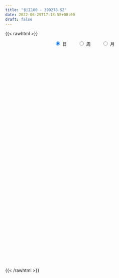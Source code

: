 ```yaml
---
title: "长江100 - 399278.SZ"
date: 2022-06-29T17:18:58+08:00
draft: false
---
```

{{< rawhtml >}}
    <div style="text-align: center">
        <label style="padding: 1rem;"><input style="margin-right: .5rem" type="radio" name="period" value="D" checked onclick="period_change(this)">日</label>
        <label style="padding: 1rem;"><input style="margin-right: .5rem" type="radio" name="period" value="W" onclick="period_change(this)">周</label>
        <label style="padding: 1rem;"><input style="margin-right: .5rem" type="radio" name="period" value="M" onclick="period_change(this)">月</label>
    </div>
    <div id="chart" style="height: 700px;"></div> 
    <script type="text/javascript">
        const D_v = [25882097.0,26829395.0,24763906.0,30965263.0,34641175.0,34360982.0,32262073.0,31730362.0,34096305.0,36640925.0,37607340.0,34715114.0,31747038.0,33266854.0,33830924.0,40595278.0,52334888.0,58484008.0,73766076.0,73843326.0,62134858.0,74145089.0,65658863.0,71250985.0,70949647.0,67684449.0,68122737.0,51074785.0,54371212.0,46762478.0,49644831.0,51978804.0,58660633.0,39647020.0,39179258.0,43734791.0,41858138.0,44411095.0,49215196.0,49631110.0,43010950.0,53391839.0,56475569.0,45103863.0,44460257.0,52136071.0,36456439.0,42213122.0,54853237.0,48304732.0,46905927.0,36639149.0,35509849.0,39879497.0,39954180.0,38520870.0,31958794.0,37960126.0,42191823.0,34820410.0,38838324.0,34966356.0,29429649.0,38487646.0,35175663.0,39972632.0,36315164.0,27120836.0,29062075.0,25786881.0,27303273.0,29427217.0,35084503.0,32071630.0,27270604.0,27831988.0,31529924.0,24185157.0,21640273.0,23395692.0,23546739.0,28612091.0,40356231.0,30599217.0,28494185.0,27238136.0,22120037.0,25167417.0,22807854.0,21896659.0,24002988.0,22291759.0,23130675.0,23133726.0,26869705.0,25943774.0,31670700.0,33697057.0,32060184.0,30362532.0,34861164.0,35133865.0,44450820.0,37669572.0,34742709.0,26433935.0,29292488.0,36971767.0,40464451.0,35687024.0,32762984.0,33145452.0,45458561.0,41526642.0,40173493.0,31934315.0,32950763.0,51987544.0,47869820.0,47751351.0,42162027.0,31428623.0,40114012.0,34989711.0,35388615.0,30750263.0,36962729.0,27065032.0,26073632.0,25779942.0,32077690.0,28548463.0,32550475.0,35047738.0,33568868.0,28166189.0,28302481.0,32756632.0,31646827.0,31736308.0,38171251.0,47474634.0,52018221.0,44646858.0,50199945.0,47632878.0,49857876.0,45459062.0,49090290.0,43161977.0,39311178.0,37352334.0,38694025.0,35091820.0,42876598.0,43512642.0,44024675.0,40905310.0,37998158.0,39829655.0,38201815.0,37542424.0,37460164.0,39966906.0,38008300.0,35582859.0,34176566.0,37516792.0,36017486.0,45455393.0,46600006.0,55463997.0,51218600.0,47506963.0,42691665.0,40624377.0,39931903.0,39150103.0,35183718.0,44162607.0,38676292.0,40799432.0,46466355.0,33948463.0,38771191.0,36313315.0,34732663.0,30655611.0,28075943.0,31813746.0,31420604.0,31753769.0,30141471.0,34340446.0,27199943.0,31203486.0,30215530.0,29130875.0,23844687.0,27966766.0,27995619.0,26052491.0,29252876.0,33283005.0,27863072.0,29916353.0,24433045.0,24385436.0,25274555.0,25520709.0,33128160.0,32398511.0,30397542.0,29268289.0,31091242.0,37916407.0,32315910.0,29687312.0,28394773.0,30995318.0,35152007.0,33327272.0,37939138.0,37708830.0,28170586.0,32317702.0,36401184.0,35254939.0,27325479.0,28950728.0,35249450.0,31294251.0,30365945.0,36519454.0,34153368.0,33071670.0,36285752.0,32628235.0,32416395.0,31170317.0,30243746.0,28604575.0,28898617.0,28806430.0,27353605.0,32817924.0,38891822.0,32147615.0,28742679.0,25180762.0,30498249.0,29985813.0,31308917.0,32515558.0,31056976.0,38075496.0,34969895.0,31190280.0,27313962.0,33803418.0,34422455.0,32536149.0,36133508.0,36389404.0,38485448.0,37915457.0,46064550.0,38434404.0,35722423.0,38684765.0,40608451.0,35362798.0,30921196.0,39170971.0,45498469.0,47884997.0,51834757.0,59767094.0,47344908.0,40795595.0,44544872.0,49691612.0,44682326.0,39474847.0,41208211.0,36194017.0,40117880.0,42864137.0,42409811.0,40687122.0,36811137.0,35779066.0,41696584.0,40777894.0,40079061.0,39294845.0,37914387.0,43388994.0,42306131.0,41776661.0,41089107.0,49378614.0,51924122.0,59247779.0,51854474.0,51014194.0,52292224.0,50556145.0,52580564.0,51728280.0,58826871.0,51233122.0,56682048.0,42281214.0,47627862.0,44658592.0,34163049.0,39272050.0,38755938.0,43801442.0,30904281.0,35916811.0,31058182.0,33934487.0,32207647.0,34830555.0,29537525.0,31241386.0,38124067.0,35257392.0,33359447.0,35393679.0,30575748.0,33810431.0,34011234.0,36675118.0,35433089.0,36905082.0,35865006.0,38641388.0,39719941.0,32167080.0,34999522.0,42310189.0,34761113.0,29048455.0,36343776.0,39808458.0,39408160.0,34800156.0,36489976.0,30100114.0,33259857.0,36080777.0,37923889.0,37992259.0,33400371.0,28796936.0,27582441.0,29574187.0,30813106.0,29696342.0,29899366.0,29574475.0,36581210.0,36150505.0,34787423.0,39369760.0,36989091.0,36468543.0,30225516.0,26126081.0,28680037.0,31787998.0,31269171.0,25925855.0,27082730.0,28945142.0,26609059.0,24422452.0,24330304.0,25475012.0,26840467.0,26093394.0,34436564.0,35164867.0,32313051.0,36038817.0,32678386.0,30357738.0,32682944.0,32367925.0,31623842.0,28768684.0,30716299.0,32098579.0,33872583.0,29900604.0,24450885.0,29484780.0,25067463.0,24866057.0,26368585.0,27716137.0,28171748.0,34765077.0,35301690.0,33514834.0,32621870.0,25121704.0,22426695.0,24064637.0,24088271.0,28514573.0,27746699.0,30017272.0,40739377.0,31545298.0,26642525.0,29598484.0,29070654.0,35643956.0,32219637.0,36103580.0,37768931.0,40337623.0,33335366.0,33060422.0,30145602.0,40554990.0,42132699.0,41804966.0,30025975.0,29023730.0,26944008.0,25539344.0,25415574.0,26814048.0,25685297.0,24246300.0,31705781.0,27859356.0,26976947.0,31453400.0,31368938.0,33583231.0,32724567.0,31475493.0,31650644.0,31649500.0,31948633.0,26911685.0,25699594.0,29813128.0,31240290.0,27892142.0,37384981.0,36654786.0,39844517.0,32701951.0,39598225.0,35750355.0,33557630.0,25033475.0,31088661.0,41395868.0,29116079.0,30855428.0,32152397.0,28974788.0,30052703.0,32059289.0,43702649.0,35742125.0,37641564.0,26873947.0,31629285.0,27875198.0,26082278.0,32413535.0,28834530.0,29972893.0,39781559.0,35510394.0,38139906.0,35982765.0,41016886.0,41416884.0,46358261.0,54631572.0,42000668.0,39501230.0,41758695.0,38837235.0,31824897.0,33707600.0,34537515.0,40746963.0,40983537.0,46760866.0]
const D_histogram = [0.0,1.3991895157,2.7627646004,2.492803138,3.2853523538,2.6372188395,3.8700054419,4.5001849441,5.0004679995,7.7353965224,8.9427980961,10.8052830991,11.2157409909,9.7211902715,10.563136665,12.4128332631,15.4725725992,18.0165439024,22.9662102645,26.7946157825,29.5328308164,33.2577741474,33.0150028593,35.9531774779,34.6292824227,28.8821156719,14.2024119486,4.5053377552,-0.6009752088,-3.0869752122,-3.8819962082,-4.4935270478,-13.2568998718,-17.4395676721,-18.1968050254,-14.3874658841,-12.8592417247,-10.3142475002,-5.5081060434,-3.8942318425,-1.3082695964,-1.8645784606,-5.0525383173,-7.3079397876,-10.5423103065,-14.4797382754,-16.9722436623,-15.8258102969,-11.9705103792,-8.9904630789,-9.8763710939,-12.6008000349,-11.9401198909,-9.6116264707,-6.6360034123,-6.6339276505,-5.3967542738,-0.8091015565,0.190266506,1.258309641,2.0240055239,1.2323377483,-1.3758902209,-7.5905886626,-11.9295180491,-19.0717400076,-23.2208164668,-22.6379121002,-20.6016820612,-16.7430498546,-14.9794706275,-13.9458944111,-9.8172708707,-7.9736430143,-7.9825307382,-6.1270082881,-7.3416059753,-7.4881806083,-7.5364666098,-5.953122712,-4.3904656851,0.7890329704,9.2244886533,15.1346269875,17.1165262798,16.9122741271,15.3535838616,12.5560136217,12.282049328,10.6912977173,8.436033462,3.2405610405,0.0056011181,-0.5303871476,0.9127491971,3.8391420267,2.5330684317,3.0927178169,5.1710871241,7.3966764825,10.4310322963,10.6230194701,13.8054310304,13.7584559453,9.8402198768,7.4138877155,3.8558708282,3.4497755772,0.5944250901,-2.794935548,-4.2163321095,-4.2839021772,-2.7813336705,-2.3317639879,-5.7726827731,-7.9540526441,-7.7700665923,-7.8841891077,-4.3991058088,-2.6103338744,-0.5618829562,2.0017060416,2.336507618,2.6011711095,-0.2512662645,-1.7890237802,-3.9588961502,-3.6114990599,-3.1642271716,-2.7992022505,-0.8954602625,-0.1506283875,3.0237483632,2.6403852328,2.8512358904,1.9526611136,2.2583278509,3.0233945964,1.6903304529,3.3103588459,7.0625432177,12.4532035105,20.7286056565,25.6383169867,29.9940320732,28.7178983937,22.3485224706,21.6258745401,18.1830488907,10.3266580409,3.4308212684,-0.0563531777,-5.5773831103,-6.3707521593,-2.7961207905,1.1719567645,5.9774468795,4.0671324007,2.5701162405,-4.532995662,-10.1416240538,-11.2433053402,-7.4508381847,-6.541481422,-7.2684229661,-7.3963636121,-4.6569131573,1.5967419822,9.9491783824,10.5972830016,10.4505073267,1.0101231101,-6.1118602748,-17.6012252965,-25.5432483907,-34.0283132865,-33.8827331441,-34.7086060493,-30.6781441516,-34.4430445529,-34.9632563581,-41.489387954,-47.9951615506,-47.7957800382,-40.0021784454,-32.0089008096,-30.0238154768,-25.51519198,-19.3984658128,-11.251220219,-8.9998492377,-4.8656739298,-2.5296970683,-2.2269745509,-1.3346975903,4.6125058648,8.6817255036,12.9070164206,13.9238553582,17.4345020559,21.4843536718,22.989386625,20.6702812834,19.3294339715,15.3011523858,8.4326741022,4.6994177775,4.5456001227,3.7471033571,4.3388624703,9.4807923973,12.9597392886,16.355351587,18.174467367,20.8405833228,20.9840649721,20.8439815451,22.1325858477,22.4425340609,21.3690097555,15.0209854083,6.8628853074,0.8961091604,-1.9085586571,-1.6124207561,-2.6316432615,0.7807532623,6.492462287,9.1422444009,10.6273597718,11.3880070683,10.0385779766,10.0265804162,14.5833437323,15.2411776833,15.3899031808,13.4997832896,13.0753502183,11.9976988814,7.2670726358,2.2216594525,-0.3385443041,-2.293065957,-7.3511517296,-10.8165998005,-10.4703973338,-11.6165699362,-14.4060396421,-20.758607378,-22.3343817073,-21.4185499329,-19.0398775939,-15.5847818497,-12.466770969,-9.9231086164,-4.2901903567,1.2563626491,2.364499412,5.0924631565,5.2047970223,-0.4162022005,-4.0724602609,-7.7477637566,-5.716762866,-6.6072319501,-7.9180539052,-4.7456806026,-1.9785499426,-1.2466602672,1.7200955666,1.6289239105,1.8986155352,2.2757730957,5.7349589988,7.3941502797,4.5081388919,-3.8436407258,-16.4255671042,-23.7252290619,-21.7057211739,-21.0356515826,-16.0345613204,-11.9456466255,-6.6131801868,-4.5077560692,-3.5647534602,-1.4346744327,2.6472306274,4.0992150312,2.6751172996,0.9013255359,-1.4221432054,-6.8598921621,-8.3025061697,-8.2062941047,-11.2817739222,-9.4462507949,-5.1332762061,-0.8678238679,-1.3848166553,-1.6481286649,0.443677545,0.2700211678,0.9924811761,0.3405478958,-1.2182504258,2.5528583193,7.1723674835,9.6433433987,11.0971550223,13.4841253865,14.0203867135,12.5367912143,9.8263359501,4.9713193177,4.1209916585,1.0080388418,-0.3738435302,-0.7630323173,0.1594623379,0.0243991747,-2.304999593,-1.2306101441,0.6026274242,0.8681825795,-1.3589560878,0.6323839781,1.9756402744,2.560668943,1.0001866693,1.6655509971,1.8959634958,1.969325273,2.0886448974,3.336169221,3.5377080485,1.3928903802,-1.8093671066,-1.7213851876,-2.6592429551,-4.8372473712,-6.1582684928,-4.6389273116,-4.1092282651,-3.2601250861,-2.3947254093,-2.3059218128,-0.5325472374,0.8407105316,1.2448091872,2.1361797872,3.4487991191,2.4134178982,3.0435678413,5.0981263396,5.3459798369,5.6320699484,5.1489906614,4.1854396897,3.3427204431,2.075191958,0.7087165159,-0.4983583439,0.6745167456,0.2046859484,0.2468453589,3.8392087471,8.5891856448,10.5388112279,11.8271317146,11.7489359517,9.162883774,7.6662232823,3.149850612,-3.0874167096,-6.7351999606,-8.1511283189,-8.1045281848,-8.4794955482,-8.7392367392,-6.7237658925,-8.297847076,-7.5212289865,-6.0113903546,-6.3851657375,-8.8546180539,-11.4640433283,-13.6550830502,-14.2809047126,-15.6323984678,-13.7005424126,-15.0509303436,-15.4643182598,-13.1776098924,-9.560139598,-8.5491024599,-6.8076381301,-6.0841306408,-4.6368931748,-7.0885982159,-7.0537514057,-10.306025658,-13.2982072805,-12.7949945833,-12.8684653267,-8.9800854802,-6.1166987706,-4.7941392022,-4.404695519,-1.2038616995,1.8049323966,4.9904455342,7.549698817,9.1089521354,8.1616095138,10.3034907949,8.1760346696,8.9932506114,10.1362630233,11.1369284966,10.0495710812,7.1416556146,3.6268344751,-3.5955591049,-10.7931700289,-16.4717102939,-14.9257952481,-12.0220077016,-13.3558565498,-18.1326292236,-14.6486302765,-7.5955590781,-2.0548603227,2.1289435428,4.224277603,7.2993473725,8.5420564994,6.431111055,3.3674335925,1.7815203307,5.2257373023,6.1996716221,8.3155950241,9.1937492278,8.149565368,7.3817796755,2.1586257489,2.3762067514,0.9354409408,1.9270753559,2.9039847459,3.9426507566,3.9501215576,1.9607298339,-2.145386937,-4.3849685861,-12.0217119331,-16.3901135321,-13.7961754592,-10.3184452278,-2.7312907378,2.2800780169,2.4010412181,2.0717463633,3.7817592462,7.3973100716,9.8167901396,11.3488949597,11.3237578447,12.1882509603,12.1301146077,12.0565916288,14.6973604212,15.7028024773,12.0372026594,9.7593833036,8.4946440368,7.2721843905,7.8575316573,10.8584859494,11.9052629133,12.40832273,15.7802761901,17.9427147695,19.9780500002,18.0799566698,17.8839345317,16.2292752482,14.6444495223,14.0530012789,12.8555740406,13.5173910847,14.9264322759,13.5620851155,10.0534528336,9.4635785716,9.758901768,11.884055086,13.7823272689,10.4471223017]
const D_fast = [0.0,1.7489868946,3.8032531294,4.1564924516,5.7703797558,5.7815509513,7.9818389142,9.7370646525,11.4874647078,16.1562423613,19.5993434589,24.1631492367,27.3775423762,28.3132892248,31.7960197845,36.7489246984,43.6768071842,50.7249144631,61.4161333913,71.9431928549,82.064615593,94.1040024608,102.1149818876,114.0414508756,121.3748764261,122.8482385933,111.7191378571,103.1483981025,97.8918413363,94.6340975298,92.8685774818,91.1336648802,79.0560670883,70.51350737,65.2070687603,65.4195414306,63.7329551588,63.6993875082,67.1285024542,67.7688186945,70.0277135415,69.0052600622,64.5541656261,60.4717792089,54.6018311133,47.0444685756,40.3089022731,37.4988830643,38.3615553872,39.0939869178,35.7389861293,29.8643571796,27.5400073509,27.4655941534,28.7822163588,27.1258102079,27.0137950161,31.3991723443,32.4461070334,33.8287275786,35.1004248424,34.616841504,31.6646409795,23.5522953722,16.2309864734,4.320829513,-5.6334510629,-10.7100247213,-13.8242151976,-14.1513454546,-16.1326338844,-18.5855312709,-16.9112254481,-17.0610083453,-19.0655287538,-18.7417583757,-21.7917575567,-23.8103773418,-25.7427799957,-25.6477167759,-25.1826761703,-19.8059192722,-9.0643414259,0.6294536551,6.8904845173,10.9143008964,13.1940065963,13.5354397618,16.3319878001,17.4140606188,17.2678047289,12.8824725676,9.6489129247,8.9803278721,10.651651516,14.5378298523,13.8650233653,15.1978522046,18.568993293,22.6437517719,28.2858656598,31.1336077011,37.767377019,41.1600159202,39.7018348209,39.1289745885,36.5349254083,36.9912740516,34.284529837,30.1964353118,27.720955723,26.582410111,27.3896452,27.2562738857,22.3721844072,18.2023013752,16.4437707789,14.3586009866,16.7439078332,17.880096299,19.7880764782,22.8520919864,23.7710204673,24.6859767362,21.770722796,19.7857093352,16.6261129277,16.0706352531,15.7268503484,15.3920747069,17.0719516293,17.7791264075,21.709440249,21.9861734268,22.909833057,22.4994235586,23.3696722587,24.8905876532,23.9801061229,26.4277242274,31.9455444036,40.4495055741,53.9070591341,65.226349711,77.0805728158,82.9839137348,82.2016684293,86.8854891338,87.9884257071,82.7136993675,76.6755679121,73.1743051716,66.2589294614,63.8728723726,66.7484735438,71.0095402899,77.3093921248,76.4158607461,75.5613736461,67.3250128281,59.1809784229,55.2684708014,57.1982284107,56.472214818,53.9281675322,51.9511359832,53.5263581487,60.1791987838,71.0189297796,74.3163551492,76.782206306,67.5943528669,58.9444044133,43.0547330675,28.7268978756,11.7347546582,3.4096515146,-6.0933729029,-9.7324470431,-22.1081085826,-31.3691344773,-48.2676130618,-66.772177046,-78.5217405431,-80.7286835617,-80.7376311283,-86.2584996648,-88.128674163,-86.8615644489,-81.5271239099,-81.525715238,-78.6079584125,-76.9044058181,-77.1584269385,-76.5998243754,-69.4994944541,-63.2598434394,-55.8077984172,-51.3099956401,-43.4407234285,-34.0197833945,-26.7674037851,-23.9189388058,-20.4274276248,-20.6304211141,-25.3907308722,-27.9491327525,-26.9665503766,-26.8282713029,-25.1517965722,-17.6396685459,-10.9207868324,-3.4363366372,2.9263959845,10.802657771,16.1921556633,21.2630676226,28.0848183871,34.0054001155,38.274128249,35.6813502539,29.2389714799,23.496222623,20.2144151411,20.1074478531,18.4303145323,22.0378993718,29.3727239682,34.3080671824,38.4500224962,42.0576715598,43.2178869622,45.7125345058,53.915133755,58.3832621269,62.3794634196,63.8642893507,66.7086938341,68.6304672175,65.7166091308,61.2266108107,58.581770978,56.0539828358,49.1581091309,42.9885111098,40.7171142431,36.6667991567,30.2758195402,18.7335999599,11.5742302036,7.1354244949,4.7541274354,4.3130277171,4.3143458556,4.3772310541,8.9376017247,14.7982453928,16.4975070086,20.4985865423,21.9121196636,16.1870698907,11.5126967651,5.9004523302,6.5022625043,3.9599854327,0.6696500013,2.6556031533,4.9280963276,5.3483209362,8.7451006617,9.0611599832,9.8055054917,10.7516063261,15.6445319789,19.1522608297,17.3932841648,8.0805943657,-8.6077237887,-21.8386930119,-25.2456154174,-29.8344587217,-28.8420087896,-27.7395057511,-24.0603343591,-23.0818492588,-23.0300350148,-21.2586245956,-16.5149118785,-14.038123717,-14.7934421236,-16.3419025034,-19.020907046,-26.1736290432,-29.6918695932,-31.6472310544,-37.5431543525,-38.0691939239,-35.0395383866,-30.9910420155,-31.8542389666,-32.5295831424,-30.3268575464,-30.4330086315,-29.4624283292,-30.0292246356,-31.8925855636,-27.4832622387,-21.0706612036,-16.1888494387,-11.9607490595,-6.2027473487,-2.1613893433,-0.5107870389,-0.7646583157,-4.3768451186,-4.1969248632,-7.0578679694,-8.533211224,-9.1131580904,-8.1507978508,-8.2797612203,-11.1854098862,-10.4186729734,-8.434778549,-7.9521777488,-10.5190554381,-8.3696193777,-6.5324530127,-5.3072571084,-6.6176927148,-5.5359406377,-4.8315372651,-4.2658441696,-3.6243633208,-1.542796692,-0.4568308524,-2.2534259257,-5.908025189,-6.250389567,-7.8530580732,-11.2403743322,-14.1009625769,-13.7413532236,-14.2389612434,-14.2048893359,-13.9381710114,-14.4258478681,-12.7856101021,-11.2021747002,-10.4868737478,-9.061458201,-6.8866390894,-7.3186658357,-5.9276239322,-2.5985338491,-1.0141853925,0.6799222061,1.4840905845,1.5668995352,1.5598603993,0.8111299037,-0.3781664094,-1.7098308552,-0.3683265793,-0.7869858893,-0.6831151392,3.8690504359,10.7663237447,15.3506521349,19.5957555501,22.4547937752,22.159462541,22.5793578698,18.8504478526,11.8413263536,6.5097431125,3.0560326744,1.0765007622,-1.4183404882,-3.862890864,-3.5283614904,-7.1769044429,-8.2805936,-8.2736025568,-10.2436693741,-14.9267762039,-20.4022123104,-26.0070227949,-30.2030706355,-35.4626640076,-36.9559435555,-42.0690640724,-46.3485315535,-47.3562256592,-46.1287902644,-47.2550287412,-47.215473944,-48.0129991149,-47.7249849426,-51.9488395376,-53.6774305789,-59.5062112457,-65.8229446883,-68.518480637,-71.809067712,-70.1657092356,-68.8314972187,-68.7074724507,-69.4192026474,-66.5193342528,-63.0593070575,-58.6261825363,-54.1795045493,-50.343013197,-49.2499534402,-44.5321994604,-44.6156469183,-41.5501183236,-37.8730401559,-34.0881425584,-32.6631072036,-33.7856087665,-36.3937212872,-44.5150046434,-54.4109080747,-64.2073759132,-66.3929096794,-66.4946240583,-71.1674370439,-80.4773670236,-80.6555256456,-75.5013442167,-70.474360542,-65.7583207908,-62.6069173299,-57.7070107172,-54.3287874655,-54.8319551461,-57.0537742105,-58.1943073896,-53.4436560924,-50.9198038671,-46.7249817091,-43.5483901984,-42.5551827162,-41.4775234898,-46.1610209792,-45.3493882888,-46.5562938643,-45.0828906101,-43.3799850337,-41.3556563338,-40.3606551435,-41.8598644087,-46.5023279138,-49.8381517094,-60.4803230397,-68.9462530218,-69.8013588137,-68.9032398893,-61.9989080836,-56.4175198247,-55.696296319,-55.507654583,-52.8522018886,-47.3873235452,-42.5136459423,-38.1443173824,-35.3385150361,-31.4269591804,-28.4525668811,-25.5119419529,-19.1968330552,-14.2656903797,-14.9219895328,-14.7599630626,-13.9010413203,-13.305454869,-10.7557246878,-5.0401489084,-1.0170562162,2.588084283,9.9051067906,16.5532240624,23.5830717932,26.2049676303,30.479929125,32.8825886537,34.9588753083,37.8806773846,39.8971436565,43.9383084718,49.0789577319,51.1051318504,50.1098627769,51.8858831578,54.6209317962,59.7170988857,65.0609528858,64.3375284941]
const D_slow = [0.0,0.3497973789,1.040488529,1.6636893135,2.485027402,3.1443321118,4.1118334723,5.2368797083,6.4869967082,8.4208458388,10.6565453629,13.3578661376,16.1618013853,18.5920989532,21.2328831195,24.3360914353,28.2042345851,32.7083705607,38.4499231268,45.1485770724,52.5317847765,60.8462283134,69.0999790282,78.0882733977,86.7455940034,93.9661229214,97.5167259085,98.6430603473,98.4928165451,97.721072742,96.75057369,95.627191928,92.3129669601,87.9530750421,83.4038737857,79.8070073147,76.5921968835,74.0136350085,72.6366084976,71.663050537,71.3359831379,70.8698385227,69.6067039434,67.7797189965,65.1441414199,61.524206851,57.2811459355,53.3246933612,50.3320657664,48.0844499967,45.6153572232,42.4651572145,39.4801272418,37.0772206241,35.418219771,33.7597378584,32.41054929,32.2082739008,32.2558405273,32.5704179376,33.0764193186,33.3845037556,33.0405312004,31.1428840348,28.1605045225,23.3925695206,17.5873654039,11.9278873789,6.7774668636,2.5917043999,-1.1531632569,-4.6396368597,-7.0939545774,-9.087365331,-11.0829980155,-12.6147500876,-14.4501515814,-16.3221967335,-18.2063133859,-19.6945940639,-20.7922104852,-20.5949522426,-18.2888300793,-14.5051733324,-10.2260417625,-5.9979732307,-2.1595772653,0.9794261401,4.0499384721,6.7227629015,8.831771267,9.6419115271,9.6433118066,9.5107150197,9.738902319,10.6986878256,11.3319549336,12.1051343878,13.3979061688,15.2470752894,17.8548333635,20.510588231,23.9619459886,27.4015599749,29.8616149441,31.715086873,32.6790545801,33.5414984744,33.6901047469,32.9913708599,31.9372878325,30.8663122882,30.1709788706,29.5880378736,28.1448671803,26.1563540193,24.2138373712,22.2427900943,21.1430136421,20.4904301735,20.3499594344,20.8503859448,21.4345128493,22.0848056267,22.0219890605,21.5747331155,20.5850090779,19.682134313,18.8910775201,18.1912769574,17.9674118918,17.9297547949,18.6856918857,19.3457881939,20.0585971666,20.546762445,21.1113444077,21.8671930568,22.28977567,23.1173653815,24.8830011859,27.9963020636,33.1784534777,39.5880327243,47.0865407426,54.2660153411,59.8531459587,65.2596145937,69.8053768164,72.3870413266,73.2447466437,73.2306583493,71.8363125717,70.2436245319,69.5445943343,69.8375835254,71.3319452453,72.3487283454,72.9912574056,71.8580084901,69.3226024766,66.5117761416,64.6490665954,63.0136962399,61.1965904984,59.3474995954,58.183271306,58.5824568016,61.0697513972,63.7190721476,66.3316989793,66.5842297568,65.0562646881,60.655958364,54.2701462663,45.7630679447,37.2923846587,28.6152331463,20.9456971085,12.3349359702,3.5941218807,-6.7782251078,-18.7770154954,-30.725960505,-40.7265051163,-48.7287303187,-56.2346841879,-62.6134821829,-67.4630986361,-70.2759036909,-72.5258660003,-73.7422844828,-74.3747087498,-74.9314523875,-75.2651267851,-74.1120003189,-71.941568943,-68.7148148379,-65.2338509983,-60.8752254843,-55.5041370664,-49.7567904101,-44.5892200893,-39.7568615964,-35.9315734999,-33.8234049744,-32.64855053,-31.5121504993,-30.57537466,-29.4906590425,-27.1204609432,-23.880526121,-19.7916882243,-15.2480713825,-10.0379255518,-4.7919093088,0.4190860775,5.9522325394,11.5628660546,16.9051184935,20.6603648456,22.3760861724,22.6001134625,22.1229737983,21.7198686092,21.0619577939,21.2571461094,22.8802616812,25.1658227814,27.8226627244,30.6696644915,33.1793089856,35.6859540897,39.3317900227,43.1420844436,46.9895602388,50.3645060612,53.6333436157,56.6327683361,58.449536495,59.0049513582,58.9203152821,58.3470487929,56.5092608605,53.8051109103,51.1875115769,48.2833690928,44.6818591823,39.4922073378,33.908611911,28.5539744278,23.7940050293,19.8978095669,16.7811168246,14.3003396705,13.2277920813,13.5418827436,14.1330075966,15.4061233858,16.7073226413,16.6032720912,15.585157026,13.6482160868,12.2190253703,10.5672173828,8.5877039065,7.4012837559,6.9066462702,6.5949812034,7.0250050951,7.4322360727,7.9068899565,8.4758332304,9.9095729801,11.75811055,12.885145273,11.9242350915,7.8178433155,1.88653605,-3.5398942435,-8.7988071391,-12.8074474692,-15.7938591256,-17.4471541723,-18.5740931896,-19.4652815546,-19.8239501628,-19.162142506,-18.1373387482,-17.4685594233,-17.2432280393,-17.5987638406,-19.3137368812,-21.3893634236,-23.4409369497,-26.2613804303,-28.622943129,-29.9062621805,-30.1232181475,-30.4694223113,-30.8814544776,-30.7705350913,-30.7030297994,-30.4549095053,-30.3697725314,-30.6743351378,-30.036120558,-28.2430286871,-25.8321928374,-23.0579040819,-19.6868727352,-16.1817760568,-13.0475782533,-10.5909942657,-9.3481644363,-8.3179165217,-8.0659068112,-8.1593676938,-8.3501257731,-8.3102601886,-8.304160395,-8.8804102932,-9.1880628292,-9.0374059732,-8.8203603283,-9.1600993503,-9.0020033558,-8.5080932872,-7.8679260514,-7.6178793841,-7.2014916348,-6.7275007609,-6.2351694426,-5.7130082182,-4.878965913,-3.9945389009,-3.6463163058,-4.0986580825,-4.5290043794,-5.1938151182,-6.403126961,-7.9426940842,-9.1024259121,-10.1297329783,-10.9447642498,-11.5434456022,-12.1199260554,-12.2530628647,-12.0428852318,-11.731682935,-11.1976379882,-10.3354382084,-9.7320837339,-8.9711917736,-7.6966601887,-6.3601652294,-4.9521477423,-3.664900077,-2.6185401545,-1.7828600438,-1.2640620543,-1.0868829253,-1.2114725113,-1.0428433249,-0.9916718378,-0.9299604981,0.0298416887,2.1771380999,4.8118409069,7.7686238355,10.7058578235,12.996578767,14.9131345875,15.7005972405,14.9287430632,13.244943073,11.2071609933,9.1810289471,7.06115506,4.8763458752,3.1954044021,1.1209426331,-0.7593646135,-2.2622122022,-3.8585036366,-6.07215815,-8.9381689821,-12.3519397447,-15.9221659228,-19.8302655398,-23.2554011429,-27.0181337288,-30.8842132938,-34.1786157669,-36.5686506664,-38.7059262813,-40.4078358139,-41.9288684741,-43.0880917678,-44.8602413218,-46.6236791732,-49.2001855877,-52.5247374078,-55.7234860536,-58.9406023853,-61.1856237554,-62.714798448,-63.9133332486,-65.0145071283,-65.3154725532,-64.8642394541,-63.6166280705,-61.7292033663,-59.4519653324,-57.411562954,-54.8356902553,-52.7916815879,-50.543368935,-48.0093031792,-45.225071055,-42.7126782847,-40.9272643811,-40.0205557623,-40.9194455385,-43.6177380458,-47.7356656193,-51.4671144313,-54.4726163567,-57.8115804941,-62.3447378,-66.0068953691,-67.9057851386,-68.4195002193,-67.8872643336,-66.8311949329,-65.0063580897,-62.8708439649,-61.2630662011,-60.421207803,-59.9758277203,-58.6693933947,-57.1194754892,-55.0405767332,-52.7421394262,-50.7047480842,-48.8593031653,-48.3196467281,-47.7255950402,-47.4917348051,-47.0099659661,-46.2839697796,-45.2983070904,-44.310776701,-43.8205942426,-44.3569409768,-45.4531831233,-48.4586111066,-52.5561394896,-56.0051833545,-58.5847946614,-59.2676173459,-58.6975978416,-58.0973375371,-57.5794009463,-56.6339611347,-54.7846336168,-52.3304360819,-49.493212342,-46.6622728808,-43.6152101407,-40.5826814888,-37.5685335816,-33.8941934763,-29.968492857,-26.9591921922,-24.5193463663,-22.3956853571,-20.5776392595,-18.6132563451,-15.8986348578,-12.9223191295,-9.820238447,-5.8751693995,-1.3894907071,3.605021793,8.1250109604,12.5959945934,16.6533134054,20.314425786,23.8276761057,27.0415696159,30.420917387,34.152525456,37.5430467349,40.0564099433,42.4223045862,44.8620300282,47.8330437997,51.2786256169,53.8904061924]
const D_data = [['2020-06-08', 1786.83, 1781.2394, 1778.3146, 1801.7275],['2020-06-09', 1788.1989, 1803.1642, 1781.8557, 1805.2232],['2020-06-10', 1803.965, 1811.9882, 1797.4679, 1811.9882],['2020-06-11', 1812.5577, 1796.7838, 1786.0412, 1822.1215],['2020-06-12', 1761.5211, 1814.1395, 1758.9877, 1820.3757],['2020-06-15', 1812.2655, 1799.2532, 1798.8554, 1827.3542],['2020-06-16', 1814.7485, 1827.5516, 1808.2888, 1827.5516],['2020-06-17', 1830.2005, 1829.0849, 1812.1581, 1831.7282],['2020-06-18', 1829.2584, 1835.1796, 1819.615, 1837.6759],['2020-06-19', 1836.2028, 1878.1557, 1836.2028, 1883.4117],['2020-06-22', 1879.5036, 1877.7714, 1868.1716, 1888.9204],['2020-06-23', 1878.8837, 1903.9657, 1869.7548, 1904.5281],['2020-06-24', 1905.5396, 1902.8892, 1892.5728, 1912.0804],['2020-06-29', 1895.4467, 1886.9606, 1876.0967, 1902.1082],['2020-06-30', 1898.7415, 1925.4735, 1898.175, 1931.3694],['2020-07-01', 1931.3442, 1957.8986, 1927.2283, 1959.5943],['2020-07-02', 1955.9995, 2001.3498, 1952.7572, 2005.2454],['2020-07-03', 2003.851, 2027.9007, 1994.5721, 2031.3229],['2020-07-06', 2036.6488, 2099.9467, 2035.2456, 2100.7189],['2020-07-07', 2112.0274, 2135.6816, 2104.5736, 2173.0876],['2020-07-08', 2132.6636, 2169.4477, 2113.1247, 2173.0203],['2020-07-09', 2162.9185, 2232.6867, 2160.5952, 2238.7006],['2020-07-10', 2215.7502, 2228.3095, 2203.6645, 2249.233],['2020-07-13', 2229.9886, 2313.7249, 2229.9886, 2321.4834],['2020-07-14', 2309.9668, 2304.8113, 2249.1311, 2323.7667],['2020-07-15', 2303.0087, 2268.5955, 2249.106, 2319.4791],['2020-07-16', 2261.3767, 2132.1635, 2124.2517, 2283.3322],['2020-07-17', 2127.91, 2149.9867, 2115.267, 2188.4079],['2020-07-20', 2175.8861, 2183.0044, 2107.433, 2183.6011],['2020-07-21', 2187.8624, 2207.7777, 2178.9644, 2214.0201],['2020-07-22', 2201.35, 2231.1605, 2193.9453, 2264.7554],['2020-07-23', 2207.6662, 2240.019, 2174.0536, 2246.6107],['2020-07-24', 2219.8567, 2118.6761, 2107.2243, 2228.0198],['2020-07-27', 2132.8899, 2141.502, 2118.3806, 2158.0505],['2020-07-28', 2165.9784, 2168.9555, 2143.9433, 2176.9236],['2020-07-29', 2163.9488, 2233.0511, 2159.5154, 2233.0511],['2020-07-30', 2236.9961, 2219.1674, 2212.9315, 2245.2072],['2020-07-31', 2218.0538, 2244.416, 2207.849, 2267.8238],['2020-08-03', 2267.6532, 2296.832, 2256.8138, 2298.031],['2020-08-04', 2296.2903, 2280.7698, 2269.8634, 2309.4083],['2020-08-05', 2277.1143, 2312.4791, 2260.296, 2313.5853],['2020-08-06', 2316.5494, 2287.4803, 2251.3151, 2320.0154],['2020-08-07', 2277.8298, 2251.5825, 2211.2416, 2287.0333],['2020-08-10', 2244.198, 2253.345, 2212.0301, 2271.7202],['2020-08-11', 2260.4721, 2228.4947, 2225.1878, 2292.0336],['2020-08-12', 2227.8401, 2199.2093, 2154.267, 2232.1012],['2020-08-13', 2212.4503, 2195.7189, 2187.9899, 2215.3178],['2020-08-14', 2193.1364, 2232.4046, 2187.7403, 2234.0575],['2020-08-17', 2242.4719, 2276.1742, 2235.3117, 2277.4311],['2020-08-18', 2276.9665, 2282.3633, 2267.9405, 2292.7487],['2020-08-19', 2279.8056, 2238.6973, 2236.7091, 2279.8056],['2020-08-20', 2220.4271, 2203.1111, 2196.1485, 2229.5915],['2020-08-21', 2224.7418, 2235.9373, 2215.7723, 2245.1064],['2020-08-24', 2249.084, 2261.7672, 2215.7436, 2267.6311],['2020-08-25', 2265.8674, 2282.9265, 2265.8674, 2302.2866],['2020-08-26', 2283.946, 2253.3429, 2242.8188, 2299.8369],['2020-08-27', 2258.675, 2272.0821, 2238.3405, 2274.5825],['2020-08-28', 2267.4718, 2332.0152, 2260.0386, 2336.5711],['2020-08-31', 2341.0786, 2306.5542, 2306.5542, 2351.0476],['2020-09-01', 2298.8673, 2318.2391, 2281.3209, 2318.2391],['2020-09-02', 2318.8288, 2325.4341, 2297.0825, 2336.5013],['2020-09-03', 2323.2954, 2311.8965, 2301.4372, 2346.6911],['2020-09-04', 2262.9478, 2284.5833, 2248.5684, 2288.4362],['2020-09-07', 2278.324, 2216.4076, 2208.7103, 2291.6163],['2020-09-08', 2222.3856, 2207.6692, 2181.4237, 2229.9664],['2020-09-09', 2177.4654, 2132.5913, 2119.0316, 2178.4056],['2020-09-10', 2159.9315, 2125.3993, 2119.8824, 2178.6229],['2020-09-11', 2120.9883, 2158.7213, 2120.1723, 2159.1867],['2020-09-14', 2173.2695, 2168.0119, 2150.384, 2183.0035],['2020-09-15', 2169.6749, 2192.522, 2161.2199, 2192.522],['2020-09-16', 2189.5485, 2168.8764, 2156.1149, 2193.1661],['2020-09-17', 2155.068, 2155.282, 2131.6642, 2173.8123],['2020-09-18', 2155.1988, 2197.7065, 2145.5082, 2199.3663],['2020-09-21', 2203.3862, 2176.9689, 2174.6404, 2204.9385],['2020-09-22', 2159.2365, 2150.8746, 2145.4995, 2185.5885],['2020-09-23', 2147.966, 2171.8969, 2138.2262, 2177.9561],['2020-09-24', 2156.516, 2127.8057, 2127.1703, 2163.7295],['2020-09-25', 2134.4608, 2129.3431, 2121.6387, 2148.3697],['2020-09-28', 2139.3298, 2121.5433, 2117.1131, 2146.331],['2020-09-29', 2134.7965, 2138.0364, 2119.9264, 2150.9367],['2020-09-30', 2148.4672, 2139.2684, 2126.1255, 2163.9463],['2020-10-09', 2181.5102, 2198.505, 2176.3249, 2203.963],['2020-10-12', 2210.1267, 2277.5215, 2210.1267, 2277.5215],['2020-10-13', 2271.9515, 2292.2476, 2257.7, 2297.6296],['2020-10-14', 2288.0174, 2275.6171, 2269.9916, 2293.3198],['2020-10-15', 2277.5429, 2265.5506, 2264.4649, 2282.6363],['2020-10-16', 2263.0099, 2256.1679, 2237.7802, 2274.4306],['2020-10-19', 2276.8585, 2239.9429, 2234.9985, 2278.3214],['2020-10-20', 2239.3879, 2273.5799, 2232.1381, 2273.5799],['2020-10-21', 2276.9244, 2262.0115, 2250.806, 2282.8258],['2020-10-22', 2257.7643, 2252.0383, 2225.1161, 2262.4882],['2020-10-23', 2252.0943, 2200.9683, 2196.4204, 2266.9363],['2020-10-26', 2180.1603, 2205.3439, 2158.576, 2217.0074],['2020-10-27', 2200.4501, 2230.0993, 2200.4501, 2234.6701],['2020-10-28', 2231.4396, 2258.8999, 2226.8516, 2269.2269],['2020-10-29', 2235.904, 2292.7228, 2234.3118, 2303.9202],['2020-10-30', 2297.9932, 2248.1977, 2241.1484, 2297.9932],['2020-11-02', 2252.6466, 2273.4943, 2247.7288, 2282.5606],['2020-11-03', 2281.891, 2304.8348, 2272.7539, 2304.8348],['2020-11-04', 2305.5354, 2325.4581, 2299.8067, 2327.9146],['2020-11-05', 2349.0388, 2359.4009, 2336.5148, 2361.154],['2020-11-06', 2361.4576, 2343.7266, 2319.6483, 2361.4576],['2020-11-09', 2354.7635, 2403.3644, 2354.7635, 2411.3441],['2020-11-10', 2406.1673, 2386.1358, 2372.4994, 2410.1135],['2020-11-11', 2374.4762, 2340.4159, 2339.3271, 2389.5278],['2020-11-12', 2348.5219, 2353.2278, 2340.2557, 2361.2932],['2020-11-13', 2342.1596, 2331.9257, 2313.3709, 2346.488],['2020-11-16', 2348.3657, 2368.3429, 2327.5189, 2368.3429],['2020-11-17', 2367.3979, 2335.2144, 2316.7223, 2367.3979],['2020-11-18', 2333.3548, 2315.4491, 2304.0708, 2342.9712],['2020-11-19', 2310.1345, 2328.8819, 2293.8392, 2335.889],['2020-11-20', 2332.6473, 2342.8823, 2327.4592, 2345.9365],['2020-11-23', 2350.8997, 2367.9812, 2336.5411, 2378.6942],['2020-11-24', 2365.3093, 2362.2939, 2342.5416, 2365.3093],['2020-11-25', 2364.1668, 2306.272, 2306.272, 2365.3221],['2020-11-26', 2303.7241, 2305.1643, 2269.9975, 2316.5341],['2020-11-27', 2307.836, 2326.6744, 2297.8995, 2326.6744],['2020-11-30', 2332.6036, 2320.1557, 2314.5904, 2348.4078],['2020-12-01', 2318.9309, 2372.5878, 2318.2747, 2375.4285],['2020-12-02', 2374.3593, 2365.7956, 2354.7857, 2378.0268],['2020-12-03', 2363.4379, 2381.1088, 2356.4543, 2387.3809],['2020-12-04', 2373.9069, 2403.6062, 2371.2229, 2408.6508],['2020-12-07', 2392.9727, 2388.2972, 2387.3026, 2404.9352],['2020-12-08', 2394.5582, 2394.1375, 2389.1546, 2405.5225],['2020-12-09', 2400.1935, 2352.1331, 2351.8635, 2408.5171],['2020-12-10', 2346.3248, 2358.9916, 2338.4822, 2376.8876],['2020-12-11', 2366.8808, 2341.706, 2315.7082, 2367.745],['2020-12-14', 2344.1816, 2368.1496, 2332.0879, 2369.8514],['2020-12-15', 2365.4097, 2371.5914, 2351.8125, 2374.9857],['2020-12-16', 2376.4237, 2373.0179, 2360.1117, 2382.0439],['2020-12-17', 2371.6822, 2399.5632, 2365.4372, 2401.5684],['2020-12-18', 2396.9077, 2394.3682, 2386.1462, 2409.7187],['2020-12-21', 2393.6208, 2439.2319, 2384.0544, 2439.7709],['2020-12-22', 2431.5268, 2407.201, 2404.2403, 2456.3283],['2020-12-23', 2415.033, 2419.2027, 2392.2542, 2439.3869],['2020-12-24', 2412.5673, 2408.2591, 2397.2442, 2431.3966],['2020-12-25', 2400.9549, 2426.4133, 2392.4029, 2426.6767],['2020-12-28', 2425.5416, 2440.2705, 2423.7558, 2453.8741],['2020-12-29', 2441.0745, 2417.4752, 2410.7216, 2443.5055],['2020-12-30', 2418.8672, 2460.5258, 2418.1506, 2462.35],['2020-12-31', 2464.4457, 2509.4319, 2464.4457, 2513.2354],['2021-01-04', 2514.0338, 2566.4059, 2503.2432, 2573.9096],['2021-01-05', 2556.0196, 2657.3634, 2549.4417, 2657.3634],['2021-01-06', 2667.319, 2674.7874, 2629.5608, 2695.238],['2021-01-07', 2673.4463, 2721.535, 2653.1937, 2721.535],['2021-01-08', 2723.9183, 2690.1237, 2658.3421, 2732.6048],['2021-01-11', 2690.6262, 2634.1933, 2616.7854, 2699.5657],['2021-01-12', 2616.2194, 2712.3342, 2615.8911, 2712.3342],['2021-01-13', 2718.1543, 2692.5707, 2666.2137, 2746.4287],['2021-01-14', 2670.6865, 2628.1856, 2622.4284, 2679.6013],['2021-01-15', 2616.2677, 2616.1149, 2564.8413, 2633.4567],['2021-01-18', 2604.4399, 2642.4808, 2577.1004, 2653.2184],['2021-01-19', 2651.6014, 2600.6325, 2593.1913, 2663.9977],['2021-01-20', 2605.0404, 2648.106, 2591.2348, 2650.598],['2021-01-21', 2656.1506, 2716.7129, 2656.1506, 2729.36],['2021-01-22', 2712.403, 2751.4214, 2698.8293, 2753.1974],['2021-01-25', 2749.1683, 2798.689, 2742.0166, 2838.9384],['2021-01-26', 2787.7963, 2736.6586, 2729.6289, 2787.7963],['2021-01-27', 2731.1316, 2745.6393, 2678.948, 2748.1546],['2021-01-28', 2701.1323, 2661.5774, 2652.1189, 2717.9421],['2021-01-29', 2686.2722, 2649.9968, 2608.2651, 2705.3623],['2021-02-01', 2654.0448, 2689.3912, 2650.3186, 2698.0999],['2021-02-02', 2698.0426, 2759.904, 2692.7082, 2761.4025],['2021-02-03', 2761.3358, 2740.0211, 2737.6085, 2787.844],['2021-02-04', 2728.2121, 2723.3276, 2694.3471, 2765.6267],['2021-02-05', 2733.0996, 2731.2343, 2720.4793, 2780.8722],['2021-02-08', 2744.6028, 2777.8197, 2717.8902, 2780.0786],['2021-02-09', 2793.2962, 2853.3935, 2780.8371, 2858.3726],['2021-02-10', 2862.6849, 2932.5339, 2858.562, 2943.2178],['2021-02-18', 2999.366, 2877.5534, 2866.5578, 3005.2958],['2021-02-19', 2859.2598, 2886.6958, 2809.7752, 2893.719],['2021-02-22', 2881.583, 2758.2702, 2758.2702, 2881.583],['2021-02-23', 2722.5452, 2749.7311, 2716.5788, 2785.2092],['2021-02-24', 2754.2907, 2643.9182, 2618.3896, 2754.8561],['2021-02-25', 2668.3413, 2626.5185, 2615.9125, 2673.9591],['2021-02-26', 2561.9598, 2558.3335, 2527.506, 2599.9038],['2021-03-01', 2595.0744, 2622.5359, 2574.606, 2623.243],['2021-03-02', 2638.6739, 2585.6602, 2560.6624, 2643.0885],['2021-03-03', 2572.4493, 2632.5046, 2556.5683, 2632.5046],['2021-03-04', 2600.625, 2511.7174, 2499.2593, 2600.625],['2021-03-05', 2461.2753, 2514.0122, 2450.6077, 2540.0135],['2021-03-08', 2530.1504, 2388.6529, 2388.6529, 2546.5152],['2021-03-09', 2378.2238, 2315.7568, 2280.2981, 2392.2995],['2021-03-10', 2361.4881, 2340.67, 2324.396, 2371.827],['2021-03-11', 2348.8186, 2417.1845, 2344.3283, 2436.1886],['2021-03-12', 2433.5398, 2427.215, 2384.1342, 2433.5398],['2021-03-15', 2402.37, 2346.5609, 2318.0784, 2405.1572],['2021-03-16', 2355.4413, 2365.0171, 2319.0471, 2368.0201],['2021-03-17', 2353.7365, 2386.6792, 2330.0172, 2399.3661],['2021-03-18', 2395.5359, 2428.6966, 2393.792, 2439.8505],['2021-03-19', 2382.6299, 2364.6757, 2348.7734, 2407.2609],['2021-03-22', 2365.9846, 2389.5915, 2354.4294, 2404.0002],['2021-03-23', 2393.5901, 2371.0605, 2344.1336, 2401.9165],['2021-03-24', 2351.2433, 2340.1585, 2332.1164, 2385.9137],['2021-03-25', 2319.7448, 2338.6332, 2304.117, 2352.2304],['2021-03-26', 2351.7086, 2411.2118, 2351.7086, 2421.4085],['2021-03-29', 2416.0641, 2409.7664, 2388.0005, 2436.553],['2021-03-30', 2403.3442, 2432.8637, 2400.521, 2449.0653],['2021-03-31', 2429.1862, 2408.0846, 2393.0405, 2429.1862],['2021-04-01', 2415.0439, 2455.2267, 2412.4502, 2457.0388],['2021-04-02', 2468.0051, 2489.8316, 2459.4289, 2498.401],['2021-04-06', 2499.1858, 2483.3583, 2475.3376, 2505.8053],['2021-04-07', 2479.1715, 2444.0132, 2426.7364, 2479.3683],['2021-04-08', 2427.3555, 2456.3888, 2418.086, 2465.4622],['2021-04-09', 2445.2196, 2416.6343, 2409.9757, 2452.8075],['2021-04-12', 2414.8955, 2356.0069, 2348.5002, 2425.4565],['2021-04-13', 2353.437, 2367.0613, 2353.437, 2395.3311],['2021-04-14', 2370.4726, 2400.5131, 2370.4726, 2404.5862],['2021-04-15', 2390.7925, 2388.7438, 2355.6039, 2396.0294],['2021-04-16', 2396.1984, 2404.5689, 2377.2633, 2412.3822],['2021-04-19', 2405.8144, 2478.6803, 2393.444, 2479.2544],['2021-04-20', 2467.632, 2486.6065, 2463.9771, 2513.7037],['2021-04-21', 2472.0824, 2512.8803, 2469.4019, 2518.0805],['2021-04-22', 2526.934, 2518.6428, 2498.1683, 2533.7424],['2021-04-23', 2518.7269, 2555.3043, 2518.7269, 2566.8475],['2021-04-26', 2574.6252, 2547.0526, 2543.9174, 2603.0313],['2021-04-27', 2542.9344, 2560.0007, 2525.2217, 2560.0007],['2021-04-28', 2546.5474, 2598.7502, 2543.5637, 2598.7502],['2021-04-29', 2602.0887, 2609.9817, 2576.8777, 2623.613],['2021-04-30', 2601.9143, 2610.2026, 2595.5105, 2631.5513],['2021-05-06', 2584.9937, 2541.243, 2515.3684, 2587.3612],['2021-05-07', 2556.1457, 2491.0453, 2491.0453, 2562.3749],['2021-05-10', 2493.4294, 2486.5062, 2471.7169, 2517.1877],['2021-05-11', 2466.616, 2505.125, 2447.1473, 2513.3864],['2021-05-12', 2495.0836, 2538.9039, 2493.7897, 2541.5486],['2021-05-13', 2510.8572, 2521.8029, 2497.2725, 2539.9658],['2021-05-14', 2533.5113, 2586.1313, 2518.0138, 2590.716],['2021-05-17', 2592.3483, 2645.7952, 2592.3483, 2666.3616],['2021-05-18', 2643.2756, 2639.8209, 2616.8474, 2653.5104],['2021-05-19', 2631.2824, 2648.1723, 2621.6535, 2659.2534],['2021-05-20', 2640.2655, 2658.2097, 2640.2655, 2671.9738],['2021-05-21', 2670.0436, 2643.3298, 2627.5054, 2680.241],['2021-05-24', 2651.8707, 2669.381, 2626.0734, 2669.381],['2021-05-25', 2677.4518, 2754.2358, 2675.2115, 2756.7105],['2021-05-26', 2748.8048, 2737.3879, 2724.1242, 2753.0306],['2021-05-27', 2733.1052, 2751.9402, 2712.0346, 2768.7206],['2021-05-28', 2750.0621, 2740.2165, 2721.7636, 2765.1379],['2021-05-31', 2741.5758, 2770.4135, 2729.6239, 2770.4135],['2021-06-01', 2766.8132, 2776.098, 2724.7939, 2777.6618],['2021-06-02', 2775.8504, 2730.5005, 2719.3078, 2780.8188],['2021-06-03', 2729.656, 2712.2215, 2710.4982, 2755.2919],['2021-06-04', 2697.7654, 2731.9114, 2691.1695, 2756.7749],['2021-06-07', 2733.6392, 2734.5687, 2710.0149, 2736.6102],['2021-06-08', 2733.3201, 2680.9582, 2659.3263, 2749.5262],['2021-06-09', 2672.9856, 2678.3678, 2656.6231, 2692.6536],['2021-06-10', 2680.0127, 2716.6297, 2675.2889, 2725.4595],['2021-06-11', 2719.1878, 2693.9812, 2676.7024, 2719.7059],['2021-06-15', 2691.2148, 2658.8837, 2633.4355, 2694.356],['2021-06-16', 2655.9548, 2581.2874, 2580.7127, 2658.6795],['2021-06-17', 2578.2961, 2607.5769, 2578.2961, 2625.692],['2021-06-18', 2618.0266, 2623.902, 2595.0063, 2637.7364],['2021-06-21', 2620.3618, 2638.6655, 2602.2294, 2656.0384],['2021-06-22', 2646.9868, 2657.2029, 2619.9066, 2658.9207],['2021-06-23', 2664.5707, 2662.1678, 2637.3738, 2681.396],['2021-06-24', 2669.4205, 2663.5595, 2641.015, 2671.3197],['2021-06-25', 2664.232, 2720.7347, 2662.8698, 2728.5481],['2021-06-28', 2724.7523, 2750.6895, 2719.4265, 2752.4984],['2021-06-29', 2755.3024, 2716.5451, 2714.189, 2755.3024],['2021-06-30', 2718.0977, 2752.3691, 2716.9574, 2756.2029],['2021-07-01', 2763.9755, 2733.7208, 2723.201, 2763.9755],['2021-07-02', 2715.3684, 2651.2006, 2650.0712, 2715.3684],['2021-07-05', 2649.5448, 2651.1446, 2634.2429, 2677.0235],['2021-07-06', 2657.1925, 2628.3448, 2591.0659, 2657.1925],['2021-07-07', 2617.939, 2691.8521, 2606.9066, 2699.128],['2021-07-08', 2696.2441, 2655.0011, 2650.5231, 2701.8629],['2021-07-09', 2642.3742, 2639.2889, 2585.8946, 2647.5962],['2021-07-12', 2659.5705, 2696.5957, 2626.2801, 2708.3867],['2021-07-13', 2695.4633, 2705.9575, 2686.8368, 2715.6802],['2021-07-14', 2691.5402, 2689.6102, 2670.933, 2720.6323],['2021-07-15', 2679.5833, 2728.8281, 2670.4985, 2728.8281],['2021-07-16', 2729.6386, 2700.6782, 2697.467, 2736.5238],['2021-07-19', 2694.4569, 2708.1994, 2678.8907, 2715.4489],['2021-07-20', 2691.2955, 2714.1497, 2689.9129, 2723.9454],['2021-07-21', 2728.56, 2767.7299, 2724.5663, 2777.4096],['2021-07-22', 2782.2637, 2765.8812, 2752.0959, 2787.9728],['2021-07-23', 2759.6035, 2712.1163, 2704.8029, 2759.6035],['2021-07-26', 2709.048, 2615.1355, 2561.2843, 2709.048],['2021-07-27', 2615.2224, 2498.5538, 2498.5538, 2630.393],['2021-07-28', 2470.6979, 2495.3676, 2427.8113, 2516.2146],['2021-07-29', 2554.2103, 2579.4866, 2532.0436, 2586.7102],['2021-07-30', 2568.8865, 2551.8165, 2521.6477, 2568.8865],['2021-08-02', 2540.552, 2605.0645, 2519.8609, 2612.6646],['2021-08-03', 2583.0778, 2605.0176, 2575.994, 2622.5193],['2021-08-04', 2596.958, 2636.3477, 2588.0059, 2638.1734],['2021-08-05', 2614.5485, 2609.0418, 2598.1788, 2634.5617],['2021-08-06', 2612.3705, 2596.7838, 2579.6332, 2618.4148],['2021-08-09', 2578.4872, 2615.1908, 2567.6531, 2621.7102],['2021-08-10', 2614.2259, 2654.2219, 2605.3489, 2654.9208],['2021-08-11', 2651.4257, 2636.3209, 2632.7301, 2658.8524],['2021-08-12', 2622.9493, 2600.5214, 2596.4907, 2635.0519],['2021-08-13', 2598.1525, 2586.4153, 2572.2747, 2626.4183],['2021-08-16', 2579.5743, 2565.7056, 2559.5389, 2589.5108],['2021-08-17', 2561.6589, 2499.6355, 2490.1767, 2580.1899],['2021-08-18', 2503.9923, 2522.0427, 2481.699, 2533.3859],['2021-08-19', 2522.1324, 2527.8433, 2508.3409, 2543.179],['2021-08-20', 2501.1858, 2468.6171, 2441.7212, 2520.5249],['2021-08-23', 2476.3736, 2514.5659, 2459.3216, 2522.1852],['2021-08-24', 2523.4869, 2552.2728, 2512.5779, 2564.4765],['2021-08-25', 2551.253, 2568.2624, 2538.8727, 2568.2624],['2021-08-26', 2564.3798, 2513.2523, 2511.9768, 2564.3798],['2021-08-27', 2500.7569, 2508.7136, 2497.2035, 2530.9885],['2021-08-30', 2525.89, 2538.3121, 2492.2816, 2545.4129],['2021-08-31', 2529.3121, 2511.0151, 2483.8589, 2534.4138],['2021-09-01', 2516.0586, 2519.877, 2466.7417, 2543.2276],['2021-09-02', 2512.0721, 2499.0304, 2492.3264, 2524.7207],['2021-09-03', 2500.3042, 2476.9487, 2468.5767, 2502.3421],['2021-09-06', 2472.9072, 2545.9675, 2466.8367, 2551.0938],['2021-09-07', 2542.8716, 2579.122, 2527.3218, 2585.7114],['2021-09-08', 2578.213, 2574.328, 2566.816, 2600.3681],['2021-09-09', 2573.8039, 2577.0712, 2549.6592, 2582.7326],['2021-09-10', 2575.776, 2606.0172, 2571.6272, 2611.6194],['2021-09-13', 2607.866, 2599.2406, 2590.2712, 2628.015],['2021-09-14', 2595.1566, 2579.9314, 2574.1875, 2619.1313],['2021-09-15', 2573.563, 2560.4647, 2549.5395, 2584.0476],['2021-09-16', 2560.9129, 2517.5675, 2516.0548, 2570.8848],['2021-09-17', 2511.1646, 2554.6745, 2503.0192, 2559.6],['2021-09-22', 2511.0146, 2516.4439, 2507.1197, 2542.598],['2021-09-23', 2534.2093, 2525.0397, 2518.1547, 2538.7003],['2021-09-24', 2518.7188, 2531.0406, 2511.5872, 2556.6627],['2021-09-27', 2549.9855, 2547.4985, 2536.3702, 2583.1781],['2021-09-28', 2541.9696, 2535.2657, 2521.1195, 2566.1846],['2021-09-29', 2516.2401, 2498.9251, 2486.1856, 2523.3354],['2021-09-30', 2508.8853, 2535.4764, 2506.2942, 2543.8784],['2021-10-08', 2553.8594, 2551.3271, 2534.2531, 2562.8998],['2021-10-11', 2559.6054, 2536.6872, 2530.6417, 2568.2923],['2021-10-12', 2530.6197, 2498.6337, 2471.1779, 2530.6197],['2021-10-13', 2498.615, 2549.2861, 2494.0929, 2558.4836],['2021-10-14', 2545.1399, 2550.0101, 2535.5513, 2560.178],['2021-10-15', 2526.6053, 2546.392, 2516.9539, 2550.7744],['2021-10-18', 2534.4439, 2517.1734, 2493.7777, 2534.4439],['2021-10-19', 2511.8859, 2542.6589, 2511.8859, 2545.3556],['2021-10-20', 2544.8843, 2540.0739, 2534.8999, 2557.8124],['2021-10-21', 2543.1027, 2539.5568, 2520.8997, 2548.6703],['2021-10-22', 2541.9959, 2541.4329, 2535.4354, 2562.2194],['2021-10-25', 2538.5422, 2560.7088, 2534.8185, 2561.5865],['2021-10-26', 2563.5285, 2553.6578, 2547.7608, 2572.8659],['2021-10-27', 2547.128, 2520.4052, 2511.4848, 2547.128],['2021-10-28', 2517.6507, 2491.9154, 2481.0486, 2522.4699],['2021-10-29', 2489.5069, 2522.673, 2485.9902, 2525.5079],['2021-11-01', 2501.3082, 2505.052, 2484.9551, 2523.5159],['2021-11-02', 2500.0584, 2477.2082, 2453.8303, 2511.6],['2021-11-03', 2475.4911, 2473.0112, 2461.3316, 2489.2778],['2021-11-04', 2485.2463, 2503.5998, 2482.6877, 2504.6517],['2021-11-05', 2497.0165, 2491.867, 2490.1572, 2521.3324],['2021-11-08', 2485.4325, 2495.1472, 2475.5526, 2498.9759],['2021-11-09', 2498.3381, 2496.1268, 2482.1037, 2507.3446],['2021-11-10', 2491.0415, 2485.4027, 2446.674, 2494.6007],['2021-11-11', 2480.861, 2508.6931, 2476.2202, 2509.8226],['2021-11-12', 2512.6846, 2510.6066, 2503.8549, 2520.7321],['2021-11-15', 2513.7423, 2502.4215, 2495.0892, 2516.081],['2021-11-16', 2502.4935, 2511.7667, 2500.2158, 2530.571],['2021-11-17', 2512.863, 2523.7355, 2504.744, 2523.7355],['2021-11-18', 2518.3824, 2495.9761, 2492.2538, 2518.3824],['2021-11-19', 2490.928, 2516.6114, 2488.5718, 2520.9982],['2021-11-22', 2519.3715, 2543.8351, 2518.3415, 2545.6931],['2021-11-23', 2540.3446, 2530.6284, 2526.8033, 2544.8159],['2021-11-24', 2532.036, 2536.1598, 2525.146, 2550.3279],['2021-11-25', 2543.252, 2529.6992, 2528.2539, 2550.3577],['2021-11-26', 2525.8632, 2523.0512, 2514.3691, 2539.0695],['2021-11-29', 2503.1108, 2522.3735, 2503.1108, 2529.5618],['2021-11-30', 2525.3027, 2513.2796, 2497.3759, 2531.0884],['2021-12-01', 2517.2194, 2505.8404, 2495.464, 2521.0925],['2021-12-02', 2500.9427, 2500.7736, 2496.7553, 2511.2322],['2021-12-03', 2503.7669, 2530.4249, 2503.0926, 2530.4249],['2021-12-06', 2531.7766, 2511.9486, 2508.831, 2545.9344],['2021-12-07', 2527.5093, 2517.2501, 2501.5399, 2532.3941],['2021-12-08', 2524.0863, 2573.197, 2520.2365, 2573.197],['2021-12-09', 2572.6933, 2615.5032, 2572.5081, 2631.837],['2021-12-10', 2599.2756, 2606.768, 2593.2388, 2610.453],['2021-12-13', 2621.0939, 2617.1517, 2613.7161, 2650.3607],['2021-12-14', 2608.0906, 2614.0982, 2605.5789, 2625.8934],['2021-12-15', 2607.714, 2585.524, 2582.7427, 2617.8354],['2021-12-16', 2589.382, 2596.8539, 2567.7359, 2596.8539],['2021-12-17', 2589.6853, 2549.211, 2549.211, 2589.6853],['2021-12-20', 2539.406, 2500.6628, 2495.4248, 2560.9124],['2021-12-21', 2499.9493, 2504.3588, 2476.8991, 2510.9971],['2021-12-22', 2509.2699, 2514.3578, 2505.6265, 2521.9992],['2021-12-23', 2517.2017, 2523.8999, 2506.353, 2527.1908],['2021-12-24', 2525.8984, 2512.2209, 2506.6348, 2543.9469],['2021-12-27', 2508.9673, 2505.877, 2493.5567, 2516.7144],['2021-12-28', 2509.9642, 2533.5277, 2502.0201, 2534.32],['2021-12-29', 2531.8356, 2484.001, 2483.9758, 2532.4473],['2021-12-30', 2483.7842, 2504.9741, 2481.0101, 2515.871],['2021-12-31', 2516.7963, 2514.7186, 2500.137, 2517.7873],['2022-01-04', 2520.0648, 2488.7718, 2473.9195, 2520.6299],['2022-01-05', 2482.4931, 2447.9512, 2438.6052, 2486.6057],['2022-01-06', 2433.7323, 2423.1751, 2399.4845, 2444.6173],['2022-01-07', 2421.3939, 2403.7768, 2400.8296, 2426.8972],['2022-01-10', 2392.1456, 2402.5083, 2372.1641, 2409.7326],['2022-01-11', 2403.766, 2373.472, 2370.317, 2407.8042],['2022-01-12', 2387.5648, 2401.3433, 2379.7324, 2401.6074],['2022-01-13', 2406.4948, 2346.6334, 2345.0259, 2406.4948],['2022-01-14', 2329.8608, 2337.1955, 2329.1317, 2352.4272],['2022-01-17', 2335.2442, 2359.9726, 2333.2228, 2362.3195],['2022-01-18', 2362.3658, 2378.4912, 2343.9587, 2385.7177],['2022-01-19', 2379.0158, 2345.728, 2330.2084, 2383.1186],['2022-01-20', 2343.3169, 2350.5344, 2338.8922, 2368.7417],['2022-01-21', 2342.4346, 2333.4033, 2323.1739, 2354.5703],['2022-01-24', 2320.5262, 2337.9876, 2314.9276, 2345.9699],['2022-01-25', 2328.2843, 2275.392, 2275.17, 2338.4414],['2022-01-26', 2284.7092, 2287.7859, 2254.3265, 2300.4406],['2022-01-27', 2288.1661, 2224.027, 2222.2623, 2291.9726],['2022-01-28', 2241.3381, 2193.5883, 2186.2474, 2246.0716],['2022-02-07', 2233.7503, 2212.4339, 2205.2226, 2254.7994],['2022-02-08', 2207.8951, 2187.8697, 2142.6611, 2208.2107],['2022-02-09', 2187.1627, 2230.5302, 2177.5312, 2232.5908],['2022-02-10', 2233.198, 2221.0917, 2203.9182, 2235.1836],['2022-02-11', 2210.5226, 2199.7095, 2197.1563, 2238.2193],['2022-02-14', 2184.0378, 2179.754, 2167.0383, 2210.1262],['2022-02-15', 2181.763, 2213.1791, 2176.0448, 2213.5824],['2022-02-16', 2222.4987, 2218.5694, 2211.9096, 2230.2957],['2022-02-17', 2216.6802, 2231.1509, 2211.3847, 2240.7943],['2022-02-18', 2216.6009, 2234.9784, 2212.5291, 2235.4145],['2022-02-21', 2236.1692, 2231.6589, 2222.2183, 2245.1176],['2022-02-22', 2222.7049, 2200.4895, 2186.1624, 2222.7049],['2022-02-23', 2206.9258, 2241.8588, 2206.9258, 2242.5483],['2022-02-24', 2223.9844, 2188.1159, 2162.3286, 2235.2096],['2022-02-25', 2209.7052, 2220.9904, 2209.7052, 2241.9832],['2022-02-28', 2217.8502, 2231.0416, 2194.8932, 2231.0416],['2022-03-01', 2236.7458, 2236.9634, 2222.7964, 2242.4167],['2022-03-02', 2224.98, 2212.7844, 2199.2772, 2224.98],['2022-03-03', 2223.8027, 2180.051, 2179.326, 2224.3547],['2022-03-04', 2162.1321, 2153.5545, 2145.7258, 2186.2586],['2022-03-07', 2138.9749, 2072.1647, 2063.407, 2138.9749],['2022-03-08', 2081.5237, 2021.5158, 2013.8714, 2097.2548],['2022-03-09', 2027.4077, 1988.129, 1904.5689, 2035.24],['2022-03-10', 2043.6786, 2047.7746, 2031.9664, 2061.1484],['2022-03-11', 2016.572, 2058.4799, 1988.4349, 2062.7728],['2022-03-14', 2035.617, 1991.4026, 1990.657, 2041.8742],['2022-03-15', 1968.8367, 1910.4229, 1910.0655, 1999.2646],['2022-03-16', 1947.5759, 1988.1296, 1872.7341, 1996.0058],['2022-03-17', 2024.0151, 2042.9685, 2020.8465, 2076.2162],['2022-03-18', 2027.8187, 2044.578, 2011.644, 2051.5793],['2022-03-21', 2052.7976, 2044.257, 2022.8642, 2057.9767],['2022-03-22', 2039.316, 2028.0498, 2021.0785, 2044.4337],['2022-03-23', 2036.5312, 2049.5785, 2023.6138, 2058.3971],['2022-03-24', 2036.0387, 2035.559, 2012.8127, 2048.8369],['2022-03-25', 2039.353, 1988.3112, 1987.432, 2039.5972],['2022-03-28', 1962.4829, 1957.5678, 1940.9353, 1976.4154],['2022-03-29', 1962.7272, 1956.9413, 1949.9076, 1977.0328],['2022-03-30', 1974.3116, 2019.3823, 1968.5373, 2019.3823],['2022-03-31', 2011.4743, 1996.7276, 1991.3886, 2012.8739],['2022-04-01', 1985.0996, 2017.2506, 1981.8885, 2029.5603],['2022-04-06', 2012.13, 2009.1973, 1991.43, 2017.4373],['2022-04-07', 1998.6419, 1984.228, 1984.228, 2021.5111],['2022-04-08', 1990.0191, 1981.9032, 1961.4355, 1991.9279],['2022-04-11', 1969.4224, 1906.6827, 1901.5127, 1969.4224],['2022-04-12', 1904.5031, 1956.2613, 1892.8385, 1956.2613],['2022-04-13', 1937.5632, 1926.682, 1926.682, 1957.6987],['2022-04-14', 1943.3625, 1950.3548, 1925.9116, 1966.4893],['2022-04-15', 1936.0214, 1950.7906, 1928.2835, 1966.2471],['2022-04-18', 1938.2869, 1953.2449, 1918.528, 1956.0576],['2022-04-19', 1952.8463, 1939.9282, 1932.3638, 1972.0737],['2022-04-20', 1930.751, 1905.5964, 1899.5838, 1938.449],['2022-04-21', 1889.3946, 1856.1442, 1848.2485, 1911.3794],['2022-04-22', 1846.7938, 1853.2797, 1825.8207, 1870.1409],['2022-04-25', 1816.8295, 1745.5153, 1745.1216, 1819.5866],['2022-04-26', 1749.6757, 1735.2701, 1728.5371, 1784.9927],['2022-04-27', 1713.3058, 1797.8488, 1712.8053, 1797.8488],['2022-04-28', 1791.8073, 1807.5341, 1785.2014, 1823.6623],['2022-04-29', 1826.9456, 1875.4207, 1807.9024, 1879.008],['2022-05-05', 1853.382, 1868.72, 1850.7491, 1886.534],['2022-05-06', 1821.4992, 1814.8842, 1812.0432, 1835.3754],['2022-05-09', 1798.311, 1802.2089, 1790.2141, 1824.1943],['2022-05-10', 1774.7614, 1825.7145, 1767.5431, 1832.4346],['2022-05-11', 1827.4612, 1860.59, 1824.2789, 1896.6295],['2022-05-12', 1845.1017, 1861.2425, 1843.1918, 1875.5896],['2022-05-13', 1875.8275, 1862.0753, 1844.4116, 1878.1835],['2022-05-16', 1880.472, 1848.8858, 1844.0281, 1885.0791],['2022-05-17', 1848.0823, 1865.3146, 1838.901, 1865.3146],['2022-05-18', 1867.5388, 1859.6941, 1846.8305, 1875.7381],['2022-05-19', 1830.5367, 1863.2795, 1827.6861, 1863.2795],['2022-05-20', 1874.203, 1909.9182, 1874.203, 1909.9182],['2022-05-23', 1909.3755, 1906.9678, 1891.4874, 1912.9542],['2022-05-24', 1905.1083, 1848.2718, 1848.0789, 1905.3058],['2022-05-25', 1846.8299, 1854.617, 1830.6325, 1855.755],['2022-05-26', 1853.8034, 1861.6843, 1826.6457, 1873.067],['2022-05-27', 1879.3019, 1858.7287, 1848.9753, 1892.7372],['2022-05-30', 1868.8165, 1882.9411, 1862.261, 1886.7248],['2022-05-31', 1882.3597, 1928.0114, 1876.2836, 1930.7603],['2022-06-01', 1925.1349, 1921.5886, 1906.7003, 1930.4756],['2022-06-02', 1911.7699, 1927.1238, 1908.736, 1927.9442],['2022-06-06', 1926.8867, 1983.81, 1919.6889, 1984.5157],['2022-06-07', 1985.3303, 1996.7003, 1979.6825, 2008.3536],['2022-06-08', 2002.022, 2021.8952, 1994.4161, 2033.2899],['2022-06-09', 2019.2174, 1989.0884, 1980.5745, 2024.5212],['2022-06-10', 1973.6685, 2020.6709, 1971.2747, 2022.7281],['2022-06-13', 2001.7095, 2013.158, 1992.1608, 2025.2847],['2022-06-14', 1985.8028, 2020.2857, 1956.0279, 2021.8587],['2022-06-15', 2023.819, 2041.5146, 2023.819, 2079.1369],['2022-06-16', 2043.7796, 2043.5077, 2035.5622, 2066.0695],['2022-06-17', 2026.4569, 2080.0616, 2025.4552, 2084.0836],['2022-06-20', 2097.2485, 2111.0902, 2083.8732, 2129.382],['2022-06-21', 2109.4616, 2093.0125, 2073.0834, 2118.3394],['2022-06-22', 2093.4968, 2067.9369, 2066.49, 2099.1259],['2022-06-23', 2071.7308, 2107.1341, 2049.2438, 2107.1341],['2022-06-24', 2113.1915, 2131.3891, 2106.0764, 2133.7802],['2022-06-27', 2143.3351, 2176.2141, 2143.3351, 2191.9573],['2022-06-28', 2176.3536, 2201.6825, 2158.5722, 2205.3509],['2022-06-29', 2192.4806, 2149.424, 2146.5399, 2205.493]]
const W_v = [166585102.8300000131,130731201.0900000036,123543306.0199999958,205754987.7300000191,195563486.7900000215,250173569.2299999893,282315444.0199999809,249093800.4399999976,214671298.9099999666,194242263.7800000012,172892435.7000000179,150778475.5900000036,136355316.8400000036,159710914.3399999738,140439054.5300000012,114021103.0100000054,92771844.299999997,131008048.0,127773595.0,106283589.0,144587030.0,143081836.0,169090647.0,104069492.0,218511952.0,349548212.0,329082603.0,261417958.0,208830302.0,251724664.0,220369752.0,222212894.0,188273467.0,180246562.0,177071941.0,146663949.0,142889303.0,68582704.0,28612091.0,148807806.0,116166677.0,130748580.0,166114802.0,172589524.0,179031678.0,192043774.0,221199365.0,178205330.0,139544759.0,157635751.0,134311018.0,241972536.0,226880383.0,197527419.0,200959613.0,188560653.0,107710844.0,92055399.0,237505602.0,197104623.0,196298756.0,156698567.0,154639115.0,139153477.0,116451444.0,129530098.0,156283744.0,159309720.0,68479279.0,172537440.0,158074847.0,170396189.0,155063268.0,156768398.0,116569305.0,162942760.0,161700010.0,181459966.0,199514593.0,198838431.0,244287226.0,211251013.0,202890087.0,197627450.0,206475280.0,263419183.0,265984084.0,242482838.0,112191037.0,141680716.0,33934487.0,165941180.0,168396697.0,178889529.0,187838120.0,179369962.0,170730880.0,165695896.0,149557476.0,183877989.0,153288175.0,139831957.0,127161629.0,137953299.0,159710835.0,155356749.0,130237770.0,159469486.0,128323177.0,158563219.0,153175256.0,180605922.0,184664232.0,133736704.0,136473681.0,96405569.0,159448837.0,141556839.0,186184460.0,69307985.0,157489511.0,166941826.0,159762119.0,117303236.0,190431510.0,223908615.0,180665942.0,128491366.0]
const W_histogram = [0.0,0.3447302564,-3.0254256539,-5.9559477961,-4.3107843695,3.3280409532,1.0827810294,6.5584955887,2.514105424,-6.9293318762,-11.9810973189,-14.06317464,-11.3655505675,-6.7830907567,-4.4800211611,0.7961363236,7.1717605,10.2287053002,8.4879373615,8.4899202423,12.463484545,16.5943389389,22.3780489113,26.3366108629,35.2831722639,51.6183836118,53.822690551,49.9320029319,52.3338379538,50.8674393183,45.2562025597,38.6874012634,37.6806065327,30.9684057115,15.9562225275,7.012530377,-4.5254258801,-12.0780615889,-13.5623936314,-11.2349377789,-13.8173505892,-12.7735275863,-6.4000944476,-3.8552208082,-2.3823032606,-3.3866249736,0.0606928069,-2.7425743495,-1.9992795429,-0.3832115424,4.9490599359,18.5530448101,20.3317526175,27.917036321,23.5728818706,23.5826555755,33.9292078375,34.3631870929,10.4530526462,-9.3590834608,-28.2534701494,-43.9696764298,-49.8088383043,-46.9901303826,-48.4741113678,-48.5653643196,-37.2786416785,-25.4832272791,-25.0370501909,-17.9981731221,-9.572979255,1.8340955006,7.7949025171,8.1212482409,2.8287311605,4.9373424915,0.9459071217,-2.9845106671,-1.9859439439,-1.1335742576,-11.3748485911,-14.9069471916,-17.5461315093,-26.303225346,-28.2994237618,-30.4749064442,-22.3152483064,-19.568027236,-18.5443203558,-16.8209342508,-13.9825349479,-11.8886927266,-10.3457220172,-10.086066795,-11.3901461878,-10.4181372545,-8.8594347109,-6.9667606141,-4.8884987484,1.6097478745,1.9888459801,-0.1792940787,-1.3099083934,-8.9674113299,-17.46300063,-21.9916780111,-32.4271049408,-36.6305104496,-34.7638297408,-32.2546175604,-32.8116214661,-36.9503240897,-37.8525391074,-39.2962461455,-35.4764436622,-32.5795911394,-30.0685730461,-32.0998722434,-29.1626570273,-28.4750642141,-22.2937117001,-12.9006055187,-8.2774498286,0.7641156251,13.7044812246,26.1991669382,37.1852292741,44.4403995488]
const W_fast = [0.0,0.4309128205,-3.6955995033,-8.1151085945,-7.5476412603,0.9231943007,-1.0513703657,6.0639680907,2.6481042821,-8.5276659872,-16.5747057596,-22.1725767407,-22.31634031,-19.4296531885,-18.2465888831,-12.7713973175,-4.6028330161,1.0112881091,1.3925045108,3.5169674522,10.6064028912,18.8858420198,30.2640642201,40.8067788873,58.5741333543,87.8139406051,103.4739201821,112.066233296,127.5515278063,138.8019890004,144.5048028817,147.6078519013,156.0212088037,157.0511094104,146.0279818583,138.837422302,126.168109575,115.5959584689,110.7210280186,110.2397494263,104.2029989688,102.053440075,106.8268496019,108.4079180392,109.2852597716,107.4342818153,110.8967727975,107.4078620537,107.6513369746,109.1716020895,115.7411385518,133.9833846285,140.8450305902,155.409573374,156.9586393913,162.8640769901,181.6929312115,190.7177072401,169.4208359549,147.2689289827,121.3111747568,94.6025493689,76.3111779184,67.3823532444,53.7798444172,41.5472503855,43.514312607,48.9389201867,43.125834727,45.6651685153,51.6971175687,63.5627161994,71.4722488452,73.8289066292,69.2435723389,72.5865192928,68.8315607034,64.1550152479,64.6570959851,65.226072107,52.1410856257,44.8822502273,37.8565330323,22.5236328591,13.4525785028,3.6583692094,6.2392152706,4.094429532,0.4820563233,-1.9997911345,-2.6570255685,-3.5353565289,-4.5788163238,-6.8406778003,-10.9922937401,-12.6248191204,-13.2809752546,-13.1299913112,-12.2738541327,-5.3731705411,-4.4968609405,-6.7098245189,-8.1679159321,-18.067271701,-30.9286111587,-40.9552080425,-59.4974112074,-72.8584443285,-79.682721055,-85.2371632646,-93.9970725369,-107.3733561829,-117.7387059775,-129.0064745519,-134.0557829842,-139.3038282462,-144.3099534145,-154.3662206726,-158.7196697134,-165.1508429537,-164.5429183647,-158.374963563,-155.8211703301,-146.5885759701,-130.2220900644,-111.1776126163,-90.8952429618,-72.5299727999]
const W_slow = [0.0,0.0861825641,-0.6701738494,-2.1591607984,-3.2368568908,-2.4048466525,-2.1341513951,-0.4945274979,0.1339988581,-1.598334111,-4.5936084407,-8.1094021007,-10.9507897426,-12.6465624318,-13.766567722,-13.5675336411,-11.7745935161,-9.2174171911,-7.0954328507,-4.9729527901,-1.8570816539,2.2915030809,7.8860153087,14.4701680244,23.2909610904,36.1955569933,49.6512296311,62.1342303641,75.2176898525,87.9345496821,99.248600322,108.9204506379,118.340602271,126.0827036989,130.0717593308,131.824891925,130.693535455,127.6740200578,124.28342165,121.4746872052,118.0203495579,114.8269676614,113.2269440495,112.2631388474,111.6675630322,110.8209067889,110.8360799906,110.1504364032,109.6506165175,109.5548136319,110.7920786159,115.4303398184,120.5132779728,127.492537053,133.3857575207,139.2814214145,147.7637233739,156.3545201472,158.9677833087,156.6280124435,149.5646449062,138.5722257987,126.1200162226,114.372483627,102.253955785,90.1126147051,80.7929542855,74.4221474657,68.162884918,63.6633416375,61.2700968237,61.7286206989,63.6773463281,65.7076583883,66.4148411785,67.6491768013,67.8856535817,67.139525915,66.643039929,66.3596463646,63.5159342168,59.7891974189,55.4026645416,48.8268582051,41.7520022646,34.1332756536,28.554463577,23.662456768,19.0263766791,14.8211431163,11.3255093794,8.3533361977,5.7669056934,3.2453889947,0.3978524477,-2.2066818659,-4.4215405436,-6.1632306972,-7.3853553843,-6.9829184156,-6.4857069206,-6.5305304403,-6.8580075386,-9.0998603711,-13.4656105286,-18.9635300314,-27.0703062666,-36.227933879,-44.9188913142,-52.9825457043,-61.1854510708,-70.4230320932,-79.8861668701,-89.7102284065,-98.579339322,-106.7242371069,-114.2413803684,-122.2663484292,-129.5570126861,-136.6757787396,-142.2492066646,-145.4743580443,-147.5437205014,-147.3526915952,-143.926571289,-137.3767795545,-128.0804722359,-116.9703723487]
const W_data = [['2020-01-10', 1657.6821, 1698.4846, 1657.6821, 1704.0215],['2020-01-17', 1701.7524, 1703.8864, 1695.3355, 1730.779],['2020-01-23', 1711.153, 1647.987, 1629.6977, 1719.2644],['2020-02-07', 1506.0889, 1632.5856, 1503.7986, 1637.8108],['2020-02-14', 1625.808, 1681.9458, 1625.808, 1697.1744],['2020-02-21', 1695.5284, 1781.4822, 1694.0257, 1797.8103],['2020-02-28', 1770.6569, 1673.6658, 1667.4398, 1790.5206],['2020-03-06', 1698.9527, 1782.1045, 1684.2087, 1807.5091],['2020-03-13', 1745.8754, 1670.2677, 1605.3183, 1763.7355],['2020-03-20', 1670.3547, 1564.0984, 1495.8091, 1670.3547],['2020-03-27', 1518.6112, 1571.7668, 1492.6659, 1595.0771],['2020-04-03', 1541.5579, 1578.2591, 1521.2145, 1593.8228],['2020-04-10', 1610.0757, 1628.2685, 1608.3891, 1663.1921],['2020-04-17', 1612.5344, 1662.6791, 1608.015, 1676.6635],['2020-04-24', 1664.3759, 1646.3826, 1637.8634, 1684.4669],['2020-04-30', 1657.2574, 1700.792, 1630.1707, 1706.0177],['2020-05-08', 1689.3495, 1747.5921, 1689.3495, 1757.0989],['2020-05-15', 1754.1898, 1737.0846, 1722.0173, 1761.8996],['2020-05-22', 1735.7172, 1686.8692, 1681.2556, 1763.8],['2020-05-29', 1683.2649, 1709.9557, 1670.8529, 1717.6061],['2020-06-05', 1727.8872, 1778.464, 1727.8872, 1778.464],['2020-06-12', 1786.83, 1814.1395, 1758.9877, 1822.1215],['2020-06-19', 1812.2655, 1878.1557, 1798.8554, 1883.4117],['2020-06-24', 1879.5036, 1902.8892, 1868.1716, 1912.0804],['2020-07-03', 1895.4467, 2027.9007, 1876.0967, 2031.3229],['2020-07-10', 2036.6488, 2228.3095, 2035.2456, 2249.233],['2020-07-17', 2229.9886, 2149.9867, 2115.267, 2323.7667],['2020-07-24', 2175.8861, 2118.6761, 2107.2243, 2264.7554],['2020-07-31', 2132.8899, 2244.416, 2118.3806, 2267.8238],['2020-08-07', 2267.6532, 2251.5825, 2211.2416, 2320.0154],['2020-08-14', 2244.198, 2232.4046, 2154.267, 2292.0336],['2020-08-21', 2242.4719, 2235.9373, 2196.1485, 2292.7487],['2020-08-28', 2249.084, 2332.0152, 2215.7436, 2336.5711],['2020-09-04', 2341.0786, 2284.5833, 2248.5684, 2351.0476],['2020-09-11', 2278.324, 2158.7213, 2119.0316, 2291.6163],['2020-09-18', 2173.2695, 2197.7065, 2131.6642, 2199.3663],['2020-09-25', 2203.3862, 2129.3431, 2121.6387, 2204.9385],['2020-09-30', 2139.3298, 2139.2684, 2117.1131, 2163.9463],['2020-10-09', 2181.5102, 2198.505, 2176.3249, 2203.963],['2020-10-16', 2210.1267, 2256.1679, 2210.1267, 2297.6296],['2020-10-23', 2276.8585, 2200.9683, 2196.4204, 2282.8258],['2020-10-30', 2180.1603, 2248.1977, 2158.576, 2303.9202],['2020-11-06', 2252.6466, 2343.7266, 2247.7288, 2361.4576],['2020-11-13', 2354.7635, 2331.9257, 2313.3709, 2411.3441],['2020-11-20', 2348.3657, 2342.8823, 2293.8392, 2368.3429],['2020-11-27', 2350.8997, 2326.6744, 2269.9975, 2378.6942],['2020-12-04', 2332.6036, 2403.6062, 2314.5904, 2408.6508],['2020-12-11', 2392.9727, 2341.706, 2315.7082, 2408.5171],['2020-12-18', 2344.1816, 2394.3682, 2332.0879, 2409.7187],['2020-12-25', 2393.6208, 2426.4133, 2384.0544, 2456.3283],['2020-12-31', 2425.5416, 2509.4319, 2410.7216, 2513.2354],['2021-01-08', 2514.0338, 2690.1237, 2503.2432, 2732.6048],['2021-01-15', 2690.6262, 2616.1149, 2564.8413, 2746.4287],['2021-01-22', 2604.4399, 2751.4214, 2577.1004, 2753.1974],['2021-01-29', 2749.1683, 2649.9968, 2608.2651, 2838.9384],['2021-02-05', 2654.0448, 2731.2343, 2650.3186, 2787.844],['2021-02-10', 2744.6028, 2932.5339, 2717.8902, 2943.2178],['2021-02-19', 2999.366, 2886.6958, 2809.7752, 3005.2958],['2021-02-26', 2881.583, 2558.3335, 2527.506, 2881.583],['2021-03-05', 2595.0744, 2514.0122, 2450.6077, 2643.0885],['2021-03-12', 2530.1504, 2427.215, 2280.2981, 2546.5152],['2021-03-19', 2402.37, 2364.6757, 2318.0784, 2439.8505],['2021-03-26', 2365.9846, 2411.2118, 2304.117, 2421.4085],['2021-04-02', 2416.0641, 2489.8316, 2388.0005, 2498.401],['2021-04-09', 2499.1858, 2416.6343, 2409.9757, 2505.8053],['2021-04-16', 2414.8955, 2404.5689, 2348.5002, 2425.4565],['2021-04-23', 2405.8144, 2555.3043, 2393.444, 2566.8475],['2021-04-30', 2574.6252, 2610.2026, 2525.2217, 2631.5513],['2021-05-07', 2584.9937, 2491.0453, 2491.0453, 2587.3612],['2021-05-14', 2493.4294, 2586.1313, 2447.1473, 2590.716],['2021-05-21', 2592.3483, 2643.3298, 2592.3483, 2680.241],['2021-05-28', 2651.8707, 2740.2165, 2626.0734, 2768.7206],['2021-06-04', 2741.5758, 2731.9114, 2691.1695, 2780.8188],['2021-06-11', 2733.6392, 2693.9812, 2656.6231, 2749.5262],['2021-06-18', 2691.2148, 2623.902, 2578.2961, 2694.356],['2021-06-25', 2620.3618, 2720.7347, 2602.2294, 2728.5481],['2021-07-02', 2724.7523, 2651.2006, 2650.0712, 2763.9755],['2021-07-09', 2649.5448, 2639.2889, 2585.8946, 2701.8629],['2021-07-16', 2659.5705, 2700.6782, 2626.2801, 2736.5238],['2021-07-23', 2694.4569, 2712.1163, 2678.8907, 2787.9728],['2021-07-30', 2709.048, 2551.8165, 2427.8113, 2709.048],['2021-08-06', 2540.552, 2596.7838, 2519.8609, 2638.1734],['2021-08-13', 2578.4872, 2586.4153, 2567.6531, 2658.8524],['2021-08-20', 2579.5743, 2468.6171, 2441.7212, 2589.5108],['2021-08-27', 2476.3736, 2508.7136, 2459.3216, 2568.2624],['2021-09-03', 2525.89, 2476.9487, 2466.7417, 2545.4129],['2021-09-10', 2472.9072, 2606.0172, 2466.8367, 2611.6194],['2021-09-17', 2607.866, 2554.6745, 2503.0192, 2628.015],['2021-09-24', 2511.0146, 2531.0406, 2507.1197, 2556.6627],['2021-09-30', 2549.9855, 2535.4764, 2486.1856, 2583.1781],['2021-10-08', 2553.8594, 2551.3271, 2534.2531, 2562.8998],['2021-10-15', 2559.6054, 2546.392, 2471.1779, 2568.2923],['2021-10-22', 2534.4439, 2541.4329, 2493.7777, 2562.2194],['2021-10-29', 2538.5422, 2522.673, 2481.0486, 2572.8659],['2021-11-05', 2501.3082, 2491.867, 2453.8303, 2523.5159],['2021-11-12', 2485.4325, 2510.6066, 2446.674, 2520.7321],['2021-11-19', 2513.7423, 2516.6114, 2488.5718, 2530.571],['2021-11-26', 2519.3715, 2523.0512, 2514.3691, 2550.3577],['2021-12-03', 2503.1108, 2530.4249, 2495.464, 2531.0884],['2021-12-10', 2531.7766, 2606.768, 2501.5399, 2631.837],['2021-12-17', 2621.0939, 2549.211, 2549.211, 2650.3607],['2021-12-24', 2539.406, 2512.2209, 2476.8991, 2560.9124],['2021-12-31', 2508.9673, 2514.7186, 2481.0101, 2534.32],['2022-01-07', 2520.0648, 2403.7768, 2399.4845, 2520.6299],['2022-01-14', 2392.1456, 2337.1955, 2329.1317, 2409.7326],['2022-01-21', 2335.2442, 2333.4033, 2323.1739, 2385.7177],['2022-01-28', 2320.5262, 2193.5883, 2186.2474, 2345.9699],['2022-02-11', 2233.7503, 2199.7095, 2142.6611, 2254.7994],['2022-02-18', 2184.0378, 2234.9784, 2167.0383, 2240.7943],['2022-02-25', 2236.1692, 2220.9904, 2162.3286, 2245.1176],['2022-03-04', 2217.8502, 2153.5545, 2145.7258, 2242.4167],['2022-03-11', 2138.9749, 2058.4799, 1904.5689, 2138.9749],['2022-03-18', 2035.617, 2044.578, 1872.7341, 2076.2162],['2022-03-25', 2052.7976, 1988.3112, 1987.432, 2058.3971],['2022-04-01', 1962.4829, 2017.2506, 1940.9353, 2029.5603],['2022-04-08', 2012.13, 1981.9032, 1961.4355, 2021.5111],['2022-04-15', 1969.4224, 1950.7906, 1892.8385, 1969.4224],['2022-04-22', 1938.2869, 1853.2797, 1825.8207, 1972.0737],['2022-04-29', 1816.8295, 1875.4207, 1712.8053, 1879.008],['2022-05-06', 1853.382, 1814.8842, 1812.0432, 1886.534],['2022-05-13', 1798.311, 1862.0753, 1767.5431, 1896.6295],['2022-05-20', 1880.472, 1909.9182, 1827.6861, 1909.9182],['2022-05-27', 1909.3755, 1858.7287, 1826.6457, 1912.9542],['2022-06-02', 1868.8165, 1927.1238, 1862.261, 1930.7603],['2022-06-10', 1926.8867, 2020.6709, 1919.6889, 2033.2899],['2022-06-17', 2001.7095, 2080.0616, 1956.0279, 2084.0836],['2022-06-24', 2097.2485, 2131.3891, 2049.2438, 2133.7802],['2022-07-01', 2143.3351, 2149.424, 2143.3351, 2205.493]]
const M_v = [420859609.939999938,933807487.7700001001,891935066.0499999523,640269597.0899999142,457837076.3000000119,627926783.0,1300293249.0,924772600.0,673262636.0,424335154.0,761767322.0,778908679.0,867339951.0,625832498.0,787932153.0,617537391.0,602115990.0,652189633.0,892326089.0,919546566.0,924455122.0,547161893.0,764022151.0,693329933.0,583258653.0,472998407.0,735036323.0,610572652.0,611997254.0,782304856.0]
const M_histogram = [0.0,1.6387610256,-5.1362356298,0.3381785328,4.3437139962,20.3777443382,49.6643496078,69.2203142717,66.8530751336,68.3439218748,69.659597835,78.1247153686,87.3405055268,81.5243679189,62.6667940975,58.9680479573,62.1556423882,57.9748606203,37.6155035028,18.2922149644,4.7544942451,-6.8362575111,-16.365881033,-23.3754710816,-48.9704403954,-61.8770536142,-83.3567889213,-101.6821517459,-105.7402764407,-89.6284163377]
const M_fast = [0.0,2.0484512821,-6.0106042808,-0.451645485,4.6398184774,25.768284904,67.4709775755,104.3320208073,118.6780504527,137.2548776626,155.9854530815,183.9817494573,215.0326659972,229.597620369,226.406745072,237.4500109211,256.1765159491,266.4894493362,255.5339680944,240.7837332971,228.4346361391,215.1348200051,201.5137262249,188.660268406,150.8226889933,122.446812371,80.1278798336,36.3819790725,5.8887852675,-0.4064587139]
const M_slow = [0.0,0.4096902564,-0.874368651,-0.7898240178,0.2961044812,5.3905405658,17.8066279677,35.1117065357,51.8249753191,68.9109557878,86.3258552465,105.8570340887,127.6921604704,148.0732524501,163.7399509745,178.4819629638,194.0208735608,208.5145887159,217.9184645916,222.4915183327,223.680141894,221.9710775162,217.879607258,212.0357394876,199.7931293887,184.3238659852,163.4846687548,138.0641308184,111.6290617082,89.2219576238]
const M_data = [['2020-01-23', 1657.6821, 1647.987, 1629.6977, 1730.779],['2020-02-28', 1506.0889, 1673.6658, 1503.7986, 1797.8103],['2020-03-31', 1698.9527, 1552.8137, 1492.6659, 1807.5091],['2020-04-30', 1549.6645, 1700.792, 1541.8845, 1706.0177],['2020-05-29', 1689.3495, 1709.9557, 1670.8529, 1763.8],['2020-06-30', 1727.8872, 1925.4735, 1727.8872, 1931.3694],['2020-07-31', 1931.3442, 2244.416, 1927.2283, 2323.7667],['2020-08-31', 2267.6532, 2306.5542, 2154.267, 2351.0476],['2020-09-30', 2298.8673, 2139.2684, 2117.1131, 2346.6911],['2020-10-30', 2181.5102, 2248.1977, 2158.576, 2303.9202],['2020-11-30', 2252.6466, 2320.1557, 2247.7288, 2411.3441],['2020-12-31', 2318.9309, 2509.4319, 2315.7082, 2513.2354],['2021-01-29', 2514.0338, 2649.9968, 2503.2432, 2838.9384],['2021-02-26', 2654.0448, 2558.3335, 2527.506, 3005.2958],['2021-03-31', 2595.0744, 2408.0846, 2280.2981, 2643.0885],['2021-04-30', 2415.0439, 2610.2026, 2348.5002, 2631.5513],['2021-05-31', 2584.9937, 2770.4135, 2447.1473, 2770.4135],['2021-06-30', 2766.8132, 2752.3691, 2578.2961, 2780.8188],['2021-07-30', 2763.9755, 2551.8165, 2427.8113, 2787.9728],['2021-08-31', 2540.552, 2511.0151, 2441.7212, 2658.8524],['2021-09-30', 2516.0586, 2535.4764, 2466.7417, 2628.015],['2021-10-29', 2553.8594, 2522.673, 2471.1779, 2572.8659],['2021-11-30', 2501.3082, 2513.2796, 2446.674, 2550.3577],['2021-12-31', 2517.2194, 2514.7186, 2476.8991, 2650.3607],['2022-01-28', 2520.0648, 2193.5883, 2186.2474, 2520.6299],['2022-02-28', 2233.7503, 2231.0416, 2142.6611, 2254.7994],['2022-03-31', 2236.7458, 1996.7276, 1872.7341, 2242.4167],['2022-04-29', 1985.0996, 1875.4207, 1712.8053, 2029.5603],['2022-05-31', 1853.382, 1928.0114, 1767.5431, 1930.7603],['2022-06-30', 1925.1349, 2149.424, 1906.7003, 2205.493]]
        const D_a = [null,null,null,null,null,null,null,null,null,null,null,null,null,null,null,null,null,null,null,null,null,null,null,null,2323.7667,null,null,null,null,null,null,null,2107.2243,null,null,null,null,null,null,null,null,2320.0154,null,null,null,2154.267,null,null,null,null,null,null,null,null,null,null,null,null,2351.0476,null,null,null,null,null,null,2119.0316,null,null,null,null,null,null,null,2204.9385,null,null,null,null,2117.1131,null,null,null,null,2297.6296,null,null,null,null,null,null,null,null,2158.576,null,null,null,null,null,null,null,null,null,2411.3441,null,null,null,null,null,null,null,null,null,null,null,null,2269.9975,null,null,null,null,null,null,null,null,null,null,null,null,null,null,null,null,null,2456.3283,null,null,null,null,2410.7216,null,null,null,null,null,null,null,null,null,2746.4287,null,null,null,null,2591.2348,null,null,null,null,null,null,null,null,null,null,null,null,null,null,null,3005.2958,null,null,null,null,null,null,null,null,null,null,null,null,2280.2981,null,null,null,null,null,null,2439.8505,null,null,null,null,2304.117,null,null,null,null,null,null,2505.8053,null,null,null,2348.5002,null,null,null,null,null,null,null,null,null,null,null,null,null,2631.5513,null,null,null,2447.1473,null,null,null,null,null,null,null,null,null,null,null,null,null,null,null,2780.8188,null,null,null,null,null,null,null,null,null,2578.2961,null,null,null,null,null,null,null,null,null,2763.9755,null,null,null,null,null,2585.8946,null,null,null,null,null,null,null,null,2787.9728,null,null,null,2427.8113,null,null,null,null,null,null,null,null,null,2658.8524,null,null,null,null,null,null,2441.7212,null,null,null,null,null,null,null,null,null,null,null,null,null,null,null,2628.015,null,null,null,null,null,null,null,null,null,null,null,null,null,2471.1779,null,null,null,null,null,null,null,null,null,2572.8659,null,null,null,null,2453.8303,null,null,null,null,null,null,null,null,null,null,null,null,null,null,null,null,2550.3577,null,null,null,2495.464,null,null,null,null,null,null,null,2650.3607,null,null,null,null,null,2476.8991,null,null,null,null,2534.32,null,null,null,null,null,null,null,null,null,null,null,null,null,null,null,null,null,null,null,null,null,null,null,2142.6611,null,null,null,null,null,null,null,null,2245.1176,null,null,null,null,null,null,null,null,null,null,null,null,null,null,null,null,1872.7341,null,null,null,null,2058.3971,null,null,null,null,null,null,null,null,null,null,null,1892.8385,null,null,null,null,1972.0737,null,null,null,null,null,1712.8053,null,null,null,null,null,null,1896.6295,null,null,null,null,null,null,null,null,null,null,1826.6457,null,null,null,null,null,null,null,2033.2899,null,null,null,1956.0279,null,null,null,2129.382,null,null,null,null,null,null,null]
const W_a = [null,null,null,null,null,null,null,1807.5091,null,null,null,null,null,null,null,null,null,null,null,1670.8529,null,null,null,null,null,null,2323.7667,null,null,null,null,null,null,null,null,null,null,2117.1131,null,null,null,null,null,null,null,null,null,null,null,null,null,null,null,null,null,null,null,3005.2958,null,null,null,null,null,null,null,2348.5002,null,null,null,null,null,null,2780.8188,null,null,null,null,null,null,null,2427.8113,null,null,null,null,null,null,2628.015,null,null,null,null,null,null,null,2446.674,null,null,null,null,2650.3607,null,null,null,null,null,null,null,null,null,null,null,null,null,null,null,null,null,1712.8053,null,null,null,null,null,null,null,null,null]
const M_a = [null,null,null,null,null,null,null,null,null,null,null,null,null,3005.2958,null,null,null,null,null,null,null,null,null,null,null,null,null,1712.8053,null,null]
        const D_b = [[{ coord: ['2020-07-14', 2320.0154] }, { coord: ['2020-11-26', 2154.267] }],[{ coord: ['2021-01-13', 2746.4287] }, { coord: ['2021-03-09', 2591.2348] }],[{ coord: ['2021-03-09', 2439.8505] }, { coord: ['2021-04-12', 2304.117] }],[{ coord: ['2021-04-30', 2631.5513] }, { coord: ['2021-09-13', 2578.2961] }],[{ coord: ['2021-10-12', 2550.3577] }, { coord: ['2021-12-28', 2471.1779] }],[{ coord: ['2022-03-16', 1972.0737] }, { coord: ['2022-06-14', 1892.8385] }]]
const W_b = [[{ coord: ['2021-02-19', 2780.8188] }, { coord: ['2021-12-17', 2427.8113] }]]
const M_b = []
    </script>
{{< /rawhtml >}}